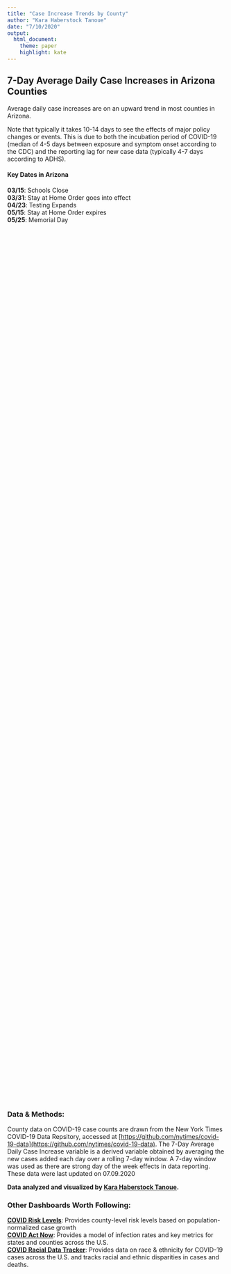 ```yaml
---
title: "Case Increase Trends by County"
author: "Kara Haberstock Tanoue"
date: "7/10/2020"
output: 
  html_document:
    theme: paper
    highlight: kate
---
```




## 7-Day Average Daily Case Increases in Arizona Counties

Average daily case increases are on an upward trend in most counties in Arizona.
  
Note that typically it takes 10-14 days to see the effects of major policy changes or events. This is due to both the incubation period of COVID-19 (median of 4-5 days between exposure and symptom onset according to the CDC) and the reporting lag for new case data (typically 4-7 days according to ADHS).  
  
#### Key Dates in Arizona  

**03/15**: Schools Close  
**03/31**: Stay at Home Order goes into effect  
**04/23**: Testing Expands  
**05/15**: Stay at Home Order expires  
**05/25**: Memorial Day  


<!--html_preserve--><div id="htmlwidget-e9f0475b7a35ab947e5f" style="width:800px;height:2000px;" class="plotly html-widget"></div>
<script type="application/json" data-for="htmlwidget-e9f0475b7a35ab947e5f">{"x":{"data":[{"x":[18349,18350,18351,18352,18353,18354,18355,18356,18357,18358,18359,18360,18361,18362,18363,18364,18365,18366,18367,18368,18369,18370,18371,18372,18373,18374,18375,18376,18377,18378,18379,18380,18381,18382,18383,18384,18385,18386,18387,18388,18389,18390,18391,18392,18393,18394,18395,18396,18397,18398,18399,18400,18401,18402,18403,18404,18405,18406,18407,18408,18409,18410,18411,18412,18413,18414,18415,18416,18417,18418,18419,18420,18421,18422,18423,18424,18425,18426,18427,18428,18429,18430,18431,18432,18433,18434,18435,18436,18437,18438,18439,18440,18441,18442,18443,18444,18445,18446,18447,18448,18449,18450,18451,18452],"y":[1.42857142857143,1.42857142857143,1.85714285714286,1.71428571428571,1.42857142857143,1.42857142857143,0.857142857142857,1,1.42857142857143,1.14285714285714,1.71428571428571,2.42857142857143,4.71428571428571,5.42857142857143,6.57142857142857,7,9.14285714285714,9.85714285714286,10.8571428571429,9.42857142857143,12.2857142857143,14.7142857142857,15.1428571428571,16.1428571428571,18.4285714285714,17.8571428571429,21.4285714285714,22.1428571428571,20.7142857142857,22.5714285714286,22.8571428571429,22,22.4285714285714,25.8571428571429,26,27.5714285714286,27.1428571428571,26.7142857142857,28,31.4285714285714,25.8571428571429,27.5714285714286,29,27.1428571428571,25.4285714285714,24,29.2857142857143,32.7142857142857,36.5714285714286,36,37.8571428571429,37.2857142857143,39.8571428571429,37.5714285714286,37.4285714285714,30.2857142857143,26,30,29,27.2857142857143,24.2857142857143,24.1428571428571,39.2857142857143,49.5714285714286,47.5714285714286,47.8571428571429,50.7142857142857,48,49.5714285714286,34.5714285714286,28.7142857142857,29,29.4285714285714,25.4285714285714,32.1428571428571,36,38.7142857142857,39.2857142857143,35,34.7142857142857,35.5714285714286,26.7142857142857,24.2857142857143,25.1428571428571,21.2857142857143,20.7142857142857,20.8571428571429,24.1428571428571,28,25.1428571428571,21,19.1428571428571,26.5714285714286,26.8571428571429,24.5714285714286,26.7142857142857,24.2857142857143,24,24.7142857142857,19.4285714285714,18.8571428571429,19.1428571428571,16.8571428571429,16.4285714285714],"text":["03/28:    1.43","03/29:    1.43","03/30:    1.86","03/31:    1.71","04/01:    1.43","04/02:    1.43","04/03:    0.86","04/04:    1.00","04/05:    1.43","04/06:    1.14","04/07:    1.71","04/08:    2.43","04/09:    4.71","04/10:    5.43","04/11:    6.57","04/12:    7.00","04/13:    9.14","04/14:    9.86","04/15:   10.86","04/16:    9.43","04/17:   12.29","04/18:   14.71","04/19:   15.14","04/20:   16.14","04/21:   18.43","04/22:   17.86","04/23:   21.43","04/24:   22.14","04/25:   20.71","04/26:   22.57","04/27:   22.86","04/28:   22.00","04/29:   22.43","04/30:   25.86","05/01:   26.00","05/02:   27.57","05/03:   27.14","05/04:   26.71","05/05:   28.00","05/06:   31.43","05/07:   25.86","05/08:   27.57","05/09:   29.00","05/10:   27.14","05/11:   25.43","05/12:   24.00","05/13:   29.29","05/14:   32.71","05/15:   36.57","05/16:   36.00","05/17:   37.86","05/18:   37.29","05/19:   39.86","05/20:   37.57","05/21:   37.43","05/22:   30.29","05/23:   26.00","05/24:   30.00","05/25:   29.00","05/26:   27.29","05/27:   24.29","05/28:   24.14","05/29:   39.29","05/30:   49.57","05/31:   47.57","06/01:   47.86","06/02:   50.71","06/03:   48.00","06/04:   49.57","06/05:   34.57","06/06:   28.71","06/07:   29.00","06/08:   29.43","06/09:   25.43","06/10:   32.14","06/11:   36.00","06/12:   38.71","06/13:   39.29","06/14:   35.00","06/15:   34.71","06/16:   35.57","06/17:   26.71","06/18:   24.29","06/19:   25.14","06/20:   21.29","06/21:   20.71","06/22:   20.86","06/23:   24.14","06/24:   28.00","06/25:   25.14","06/26:   21.00","06/27:   19.14","06/28:   26.57","06/29:   26.86","06/30:   24.57","07/01:   26.71","07/02:   24.29","07/03:   24.00","07/04:   24.71","07/05:   19.43","07/06:   18.86","07/07:   19.14","07/08:   16.86","07/09:   16.43"],"type":"scatter","mode":"markers+lines","marker":{"autocolorscale":false,"color":"rgba(248,118,109,1)","opacity":1,"size":5.66929133858268,"symbol":"circle","line":{"width":1.88976377952756,"color":"rgba(248,118,109,1)"}},"hoveron":"points","name":"Apache","legendgroup":"Apache","showlegend":true,"xaxis":"x","yaxis":"y","hoverinfo":"text","frame":null},{"x":[18349,18350,18351,18352,18353,18354,18355,18356,18357,18358,18359,18360,18361,18362,18363,18364,18365,18366,18367,18368,18369,18370,18371,18372,18373,18374,18375,18376,18377,18378,18379,18380,18381,18382,18383,18384,18385,18386,18387,18388,18389,18390,18391,18392,18393,18394,18395,18396,18397,18398,18399,18400,18401,18402,18403,18404,18405,18406,18407,18408,18409,18410,18411,18412,18413,18414,18415,18416,18417,18418,18419,18420,18421,18422,18423,18424,18425,18426,18427,18428,18429,18430,18431,18432,18433,18434,18435,18436,18437,18438,18439,18440,18441,18442,18443,18444,18445,18446,18447,18448,18449,18450,18451,18452],"y":[0.285714285714286,0.285714285714286,0.428571428571429,0.428571428571429,0.428571428571429,0.285714285714286,0.428571428571429,0.571428571428571,0.714285714285714,0.714285714285714,0.714285714285714,0.714285714285714,1,0.857142857142857,0.857142857142857,1,1,0.857142857142857,0.857142857142857,1,1.28571428571429,1.28571428571429,1.28571428571429,1.71428571428571,2,2.28571428571429,1.85714285714286,2,2,1.71428571428571,1.14285714285714,1.14285714285714,1,1.14285714285714,0.714285714285714,0.428571428571429,0.428571428571429,0.428571428571429,0.285714285714286,0.285714285714286,0.142857142857143,0.285714285714286,0.285714285714286,0.285714285714286,0.428571428571429,0.571428571428571,0.428571428571429,0.571428571428571,0.571428571428571,0.714285714285714,0.714285714285714,0.571428571428571,0.428571428571429,0.428571428571429,1,1.57142857142857,1.71428571428571,1.85714285714286,1.85714285714286,2.57142857142857,2.42857142857143,2.28571428571429,1.57142857142857,2,2.14285714285714,2.42857142857143,3.57142857142857,4.42857142857143,5.42857142857143,7.57142857142857,7.14285714285714,9.57142857142857,10.4285714285714,9.57142857142857,10.4285714285714,9.42857142857143,8.28571428571429,12,10.7142857142857,10.2857142857143,12.1428571428571,11.5714285714286,13.7142857142857,22,22.2857142857143,21,21.5714285714286,27.2857142857143,27.5714285714286,28.7142857142857,25.2857142857143,25.1428571428571,30,33.2857142857143,30.4285714285714,31.7142857142857,30.8571428571429,30.5714285714286,33.8571428571429,34,33.2857142857143,32.1428571428571,31.5714285714286,34.4285714285714],"text":["03/28:    0.29","03/29:    0.29","03/30:    0.43","03/31:    0.43","04/01:    0.43","04/02:    0.29","04/03:    0.43","04/04:    0.57","04/05:    0.71","04/06:    0.71","04/07:    0.71","04/08:    0.71","04/09:    1.00","04/10:    0.86","04/11:    0.86","04/12:    1.00","04/13:    1.00","04/14:    0.86","04/15:    0.86","04/16:    1.00","04/17:    1.29","04/18:    1.29","04/19:    1.29","04/20:    1.71","04/21:    2.00","04/22:    2.29","04/23:    1.86","04/24:    2.00","04/25:    2.00","04/26:    1.71","04/27:    1.14","04/28:    1.14","04/29:    1.00","04/30:    1.14","05/01:    0.71","05/02:    0.43","05/03:    0.43","05/04:    0.43","05/05:    0.29","05/06:    0.29","05/07:    0.14","05/08:    0.29","05/09:    0.29","05/10:    0.29","05/11:    0.43","05/12:    0.57","05/13:    0.43","05/14:    0.57","05/15:    0.57","05/16:    0.71","05/17:    0.71","05/18:    0.57","05/19:    0.43","05/20:    0.43","05/21:    1.00","05/22:    1.57","05/23:    1.71","05/24:    1.86","05/25:    1.86","05/26:    2.57","05/27:    2.43","05/28:    2.29","05/29:    1.57","05/30:    2.00","05/31:    2.14","06/01:    2.43","06/02:    3.57","06/03:    4.43","06/04:    5.43","06/05:    7.57","06/06:    7.14","06/07:    9.57","06/08:   10.43","06/09:    9.57","06/10:   10.43","06/11:    9.43","06/12:    8.29","06/13:   12.00","06/14:   10.71","06/15:   10.29","06/16:   12.14","06/17:   11.57","06/18:   13.71","06/19:   22.00","06/20:   22.29","06/21:   21.00","06/22:   21.57","06/23:   27.29","06/24:   27.57","06/25:   28.71","06/26:   25.29","06/27:   25.14","06/28:   30.00","06/29:   33.29","06/30:   30.43","07/01:   31.71","07/02:   30.86","07/03:   30.57","07/04:   33.86","07/05:   34.00","07/06:   33.29","07/07:   32.14","07/08:   31.57","07/09:   34.43"],"type":"scatter","mode":"markers+lines","marker":{"autocolorscale":false,"color":"rgba(229,135,0,1)","opacity":1,"size":5.66929133858268,"symbol":"circle","line":{"width":1.88976377952756,"color":"rgba(229,135,0,1)"}},"hoveron":"points","name":"Cochise","legendgroup":"Cochise","showlegend":true,"xaxis":"x","yaxis":"y2","hoverinfo":"text","frame":null},{"x":[18346,18347,18348,18349,18350,18351,18352,18353,18354,18355,18356,18357,18358,18359,18360,18361,18362,18363,18364,18365,18366,18367,18368,18369,18370,18371,18372,18373,18374,18375,18376,18377,18378,18379,18380,18381,18382,18383,18384,18385,18386,18387,18388,18389,18390,18391,18392,18393,18394,18395,18396,18397,18398,18399,18400,18401,18402,18403,18404,18405,18406,18407,18408,18409,18410,18411,18412,18413,18414,18415,18416,18417,18418,18419,18420,18421,18422,18423,18424,18425,18426,18427,18428,18429,18430,18431,18432,18433,18434,18435,18436,18437,18438,18439,18440,18441,18442,18443,18444,18445,18446,18447,18448,18449,18450,18451,18452],"y":[3.14285714285714,3.71428571428571,4.28571428571429,6.42857142857143,7.57142857142857,8,9,8.85714285714286,12.5714285714286,12.1428571428571,13,12.4285714285714,13.4285714285714,14,14.4285714285714,13.4285714285714,12.5714285714286,13,12.5714285714286,12.2857142857143,13,11.4285714285714,12.7142857142857,12.8571428571429,10.8571428571429,12.8571428571429,12,10.2857142857143,12.4285714285714,10.4285714285714,12.4285714285714,12.5714285714286,12.4285714285714,12.5714285714286,13.8571428571429,14.2857142857143,16.2857142857143,15.2857142857143,15.7142857142857,15.2857142857143,16.4285714285714,17.4285714285714,19.2857142857143,18.8571428571429,23,23.8571428571429,24.5714285714286,24.7142857142857,22.7142857142857,26.2857142857143,25.2857142857143,23.4285714285714,22.8571428571429,23.8571428571429,26.8571428571429,31.8571428571429,27,25.2857142857143,22.2857142857143,23,21.8571428571429,18.1428571428571,14,15,15.1428571428571,17.8571428571429,17.5714285714286,18.8571428571429,18.1428571428571,18.8571428571429,17.1428571428571,20.4285714285714,20.5714285714286,20.5714285714286,18.7142857142857,19.2857142857143,16.5714285714286,17.7142857142857,15.2857142857143,13.8571428571429,13.2857142857143,12.2857142857143,11.8571428571429,14.8571428571429,14.2857142857143,15.8571428571429,17.8571428571429,18.5714285714286,24,24,28.8571428571429,28.7142857142857,33.8571428571429,34.7142857142857,35,40.4285714285714,44.1428571428571,41.4285714285714,47.1428571428571,44.2857142857143,53.4285714285714,53.1428571428571,49.2857142857143,48.5714285714286,50.2857142857143,44.1428571428571,50.2857142857143],"text":["03/25:    3.14","03/26:    3.71","03/27:    4.29","03/28:    6.43","03/29:    7.57","03/30:    8.00","03/31:    9.00","04/01:    8.86","04/02:   12.57","04/03:   12.14","04/04:   13.00","04/05:   12.43","04/06:   13.43","04/07:   14.00","04/08:   14.43","04/09:   13.43","04/10:   12.57","04/11:   13.00","04/12:   12.57","04/13:   12.29","04/14:   13.00","04/15:   11.43","04/16:   12.71","04/17:   12.86","04/18:   10.86","04/19:   12.86","04/20:   12.00","04/21:   10.29","04/22:   12.43","04/23:   10.43","04/24:   12.43","04/25:   12.57","04/26:   12.43","04/27:   12.57","04/28:   13.86","04/29:   14.29","04/30:   16.29","05/01:   15.29","05/02:   15.71","05/03:   15.29","05/04:   16.43","05/05:   17.43","05/06:   19.29","05/07:   18.86","05/08:   23.00","05/09:   23.86","05/10:   24.57","05/11:   24.71","05/12:   22.71","05/13:   26.29","05/14:   25.29","05/15:   23.43","05/16:   22.86","05/17:   23.86","05/18:   26.86","05/19:   31.86","05/20:   27.00","05/21:   25.29","05/22:   22.29","05/23:   23.00","05/24:   21.86","05/25:   18.14","05/26:   14.00","05/27:   15.00","05/28:   15.14","05/29:   17.86","05/30:   17.57","05/31:   18.86","06/01:   18.14","06/02:   18.86","06/03:   17.14","06/04:   20.43","06/05:   20.57","06/06:   20.57","06/07:   18.71","06/08:   19.29","06/09:   16.57","06/10:   17.71","06/11:   15.29","06/12:   13.86","06/13:   13.29","06/14:   12.29","06/15:   11.86","06/16:   14.86","06/17:   14.29","06/18:   15.86","06/19:   17.86","06/20:   18.57","06/21:   24.00","06/22:   24.00","06/23:   28.86","06/24:   28.71","06/25:   33.86","06/26:   34.71","06/27:   35.00","06/28:   40.43","06/29:   44.14","06/30:   41.43","07/01:   47.14","07/02:   44.29","07/03:   53.43","07/04:   53.14","07/05:   49.29","07/06:   48.57","07/07:   50.29","07/08:   44.14","07/09:   50.29"],"type":"scatter","mode":"markers+lines","marker":{"autocolorscale":false,"color":"rgba(201,152,0,1)","opacity":1,"size":5.66929133858268,"symbol":"circle","line":{"width":1.88976377952756,"color":"rgba(201,152,0,1)"}},"hoveron":"points","name":"Coconino","legendgroup":"Coconino","showlegend":true,"xaxis":"x","yaxis":"y3","hoverinfo":"text","frame":null},{"x":[18356,18357,18358,18359,18360,18361,18362,18363,18364,18365,18366,18367,18368,18369,18370,18371,18372,18373,18374,18375,18376,18377,18378,18379,18380,18381,18382,18383,18384,18385,18386,18387,18388,18389,18390,18391,18392,18393,18394,18395,18396,18397,18398,18399,18400,18401,18402,18403,18404,18405,18406,18407,18408,18409,18410,18411,18412,18413,18414,18415,18416,18417,18418,18419,18420,18421,18422,18423,18424,18425,18426,18427,18428,18429,18430,18431,18432,18433,18434,18435,18436,18437,18438,18439,18440,18441,18442,18443,18444,18445,18446,18447,18448,18449,18450,18451,18452],"y":[0.285714285714286,0.285714285714286,0.285714285714286,0.285714285714286,0.285714285714286,0.142857142857143,0.142857142857143,0,0,0,0,0,0.285714285714286,0.285714285714286,0.571428571428571,0.571428571428571,0.714285714285714,0.857142857142857,1,1,0.857142857142857,0.571428571428571,0.571428571428571,0.428571428571429,0.285714285714286,0.285714285714286,0.142857142857143,0.285714285714286,0.428571428571429,0.428571428571429,0.428571428571429,0.428571428571429,0.428571428571429,0.571428571428571,0.857142857142857,0.714285714285714,0.714285714285714,0.714285714285714,0.714285714285714,0.571428571428571,0.571428571428571,0.428571428571429,0.428571428571429,0.428571428571429,0.428571428571429,0.428571428571429,0.428571428571429,0.142857142857143,0.285714285714286,0.285714285714286,0.285714285714286,0.285714285714286,0.285714285714286,0.428571428571429,0.428571428571429,0.571428571428571,0.857142857142857,1,1,1.57142857142857,1.71428571428571,2,2,1.85714285714286,2,2.14285714285714,1.71428571428571,1.57142857142857,1.42857142857143,1.71428571428571,2.28571428571429,3.57142857142857,5.85714285714286,6.28571428571429,7.28571428571429,9.42857142857143,10.1428571428571,12,12.8571428571429,12.7142857142857,14.4285714285714,14.5714285714286,14.4285714285714,16,15.1428571428571,15.4285714285714,13.5714285714286,14.2857142857143,15.4285714285714,14,12.5714285714286,12.2857142857143,12.2857142857143,11.1428571428571,9.85714285714286,9.14285714285714,10.1428571428571],"text":["04/04:    0.29","04/05:    0.29","04/06:    0.29","04/07:    0.29","04/08:    0.29","04/09:    0.14","04/10:    0.14","04/11:    0.00","04/12:    0.00","04/13:    0.00","04/14:    0.00","04/15:    0.00","04/16:    0.29","04/17:    0.29","04/18:    0.57","04/19:    0.57","04/20:    0.71","04/21:    0.86","04/22:    1.00","04/23:    1.00","04/24:    0.86","04/25:    0.57","04/26:    0.57","04/27:    0.43","04/28:    0.29","04/29:    0.29","04/30:    0.14","05/01:    0.29","05/02:    0.43","05/03:    0.43","05/04:    0.43","05/05:    0.43","05/06:    0.43","05/07:    0.57","05/08:    0.86","05/09:    0.71","05/10:    0.71","05/11:    0.71","05/12:    0.71","05/13:    0.57","05/14:    0.57","05/15:    0.43","05/16:    0.43","05/17:    0.43","05/18:    0.43","05/19:    0.43","05/20:    0.43","05/21:    0.14","05/22:    0.29","05/23:    0.29","05/24:    0.29","05/25:    0.29","05/26:    0.29","05/27:    0.43","05/28:    0.43","05/29:    0.57","05/30:    0.86","05/31:    1.00","06/01:    1.00","06/02:    1.57","06/03:    1.71","06/04:    2.00","06/05:    2.00","06/06:    1.86","06/07:    2.00","06/08:    2.14","06/09:    1.71","06/10:    1.57","06/11:    1.43","06/12:    1.71","06/13:    2.29","06/14:    3.57","06/15:    5.86","06/16:    6.29","06/17:    7.29","06/18:    9.43","06/19:   10.14","06/20:   12.00","06/21:   12.86","06/22:   12.71","06/23:   14.43","06/24:   14.57","06/25:   14.43","06/26:   16.00","06/27:   15.14","06/28:   15.43","06/29:   13.57","06/30:   14.29","07/01:   15.43","07/02:   14.00","07/03:   12.57","07/04:   12.29","07/05:   12.29","07/06:   11.14","07/07:    9.86","07/08:    9.14","07/09:   10.14"],"type":"scatter","mode":"markers+lines","marker":{"autocolorscale":false,"color":"rgba(163,165,0,1)","opacity":1,"size":5.66929133858268,"symbol":"circle","line":{"width":1.88976377952756,"color":"rgba(163,165,0,1)"}},"hoveron":"points","name":"Gila","legendgroup":"Gila","showlegend":true,"xaxis":"x","yaxis":"y4","hoverinfo":"text","frame":null},{"x":[18342,18343,18344,18345,18346,18347,18348,18349,18350,18351,18352,18353,18354,18355,18356,18357,18358,18359,18360,18361,18362,18363,18364,18365,18366,18367,18368,18369,18370,18371,18372,18373,18374,18375,18376,18377,18378,18379,18380,18381,18382,18383,18384,18385,18386,18387,18388,18389,18390,18391,18392,18393,18394,18395,18396,18397,18398,18399,18400,18401,18402,18403,18404,18405,18406,18407,18408,18409,18410,18411,18412,18413,18414,18415,18416,18417,18418,18419,18420,18421,18422,18423,18424,18425,18426,18427,18428,18429,18430,18431,18432,18433,18434,18435,18436,18437,18438,18439,18440,18441,18442,18443,18444,18445,18446,18447,18448,18449,18450,18451,18452],"y":[0,0.142857142857143,0.142857142857143,0.142857142857143,0.142857142857143,0.142857142857143,0.428571428571429,0.142857142857143,0,0,0,0,0,-0.285714285714286,0.142857142857143,0,0,0,0,0,0,-0.142857142857143,0,0,0,0,0,0,0,0,0,0,0,0.285714285714286,0.714285714285714,0.571428571428571,0.714285714285714,1,1,1.14285714285714,1.71428571428571,1.42857142857143,1.57142857142857,1.57142857142857,1.28571428571429,1.42857142857143,1.28571428571429,0.428571428571429,0.142857142857143,0.285714285714286,0.142857142857143,0.142857142857143,0.142857142857143,0.285714285714286,0.285714285714286,0.428571428571429,0.142857142857143,0.142857142857143,0.142857142857143,0,0,0,0,0.142857142857143,0.142857142857143,0.571428571428571,0.428571428571429,0.571428571428571,0.714285714285714,0.857142857142857,1,1.57142857142857,1.14285714285714,2,2.28571428571429,1.71428571428571,1.85714285714286,1.57142857142857,1.14285714285714,1.28571428571429,0.714285714285714,0.571428571428571,1.42857142857143,1.14285714285714,1.28571428571429,1.42857142857143,1.28571428571429,1.85714285714286,1.57142857142857,1.42857142857143,1.57142857142857,1.85714285714286,1.85714285714286,2.14285714285714,1.57142857142857,2.14285714285714,1.71428571428571,2.28571428571429,3,3.14285714285714,3.85714285714286,4.28571428571429,5.28571428571429,6.71428571428571,7.14285714285714,6.42857142857143,7.85714285714286,8.57142857142857,10.8571428571429,10.1428571428571,9],"text":["03/21:    0.00","03/22:    0.14","03/23:    0.14","03/24:    0.14","03/25:    0.14","03/26:    0.14","03/27:    0.43","03/28:    0.14","03/29:    0.00","03/30:    0.00","03/31:    0.00","04/01:    0.00","04/02:    0.00","04/03:   -0.29","04/04:    0.14","04/05:    0.00","04/06:    0.00","04/07:    0.00","04/08:    0.00","04/09:    0.00","04/10:    0.00","04/11:   -0.14","04/12:    0.00","04/13:    0.00","04/14:    0.00","04/15:    0.00","04/16:    0.00","04/17:    0.00","04/18:    0.00","04/19:    0.00","04/20:    0.00","04/21:    0.00","04/22:    0.00","04/23:    0.29","04/24:    0.71","04/25:    0.57","04/26:    0.71","04/27:    1.00","04/28:    1.00","04/29:    1.14","04/30:    1.71","05/01:    1.43","05/02:    1.57","05/03:    1.57","05/04:    1.29","05/05:    1.43","05/06:    1.29","05/07:    0.43","05/08:    0.14","05/09:    0.29","05/10:    0.14","05/11:    0.14","05/12:    0.14","05/13:    0.29","05/14:    0.29","05/15:    0.43","05/16:    0.14","05/17:    0.14","05/18:    0.14","05/19:    0.00","05/20:    0.00","05/21:    0.00","05/22:    0.00","05/23:    0.14","05/24:    0.14","05/25:    0.57","05/26:    0.43","05/27:    0.57","05/28:    0.71","05/29:    0.86","05/30:    1.00","05/31:    1.57","06/01:    1.14","06/02:    2.00","06/03:    2.29","06/04:    1.71","06/05:    1.86","06/06:    1.57","06/07:    1.14","06/08:    1.29","06/09:    0.71","06/10:    0.57","06/11:    1.43","06/12:    1.14","06/13:    1.29","06/14:    1.43","06/15:    1.29","06/16:    1.86","06/17:    1.57","06/18:    1.43","06/19:    1.57","06/20:    1.86","06/21:    1.86","06/22:    2.14","06/23:    1.57","06/24:    2.14","06/25:    1.71","06/26:    2.29","06/27:    3.00","06/28:    3.14","06/29:    3.86","06/30:    4.29","07/01:    5.29","07/02:    6.71","07/03:    7.14","07/04:    6.43","07/05:    7.86","07/06:    8.57","07/07:   10.86","07/08:   10.14","07/09:    9.00"],"type":"scatter","mode":"markers+lines","marker":{"autocolorscale":false,"color":"rgba(107,177,0,1)","opacity":1,"size":5.66929133858268,"symbol":"circle","line":{"width":1.88976377952756,"color":"rgba(107,177,0,1)"}},"hoveron":"points","name":"Graham","legendgroup":"Graham","showlegend":true,"xaxis":"x","yaxis":"y5","hoverinfo":"text","frame":null},{"x":[18358,18359,18360,18361,18362,18363,18364,18365,18366,18367,18368,18369,18370,18371,18372,18373,18374,18375,18376,18377,18378,18379,18380,18381,18382,18383,18384,18385,18386,18387,18388,18389,18390,18391,18392,18393,18394,18395,18396,18397,18398,18399,18400,18401,18402,18403,18404,18405,18406,18407,18408,18409,18410,18411,18412,18413,18414,18415,18416,18417,18418,18419,18420,18421,18422,18423,18424,18425,18426,18427,18428,18429,18430,18431,18432,18433,18434,18435,18436,18437,18438,18439,18440,18441,18442,18443,18444,18445,18446,18447,18448,18449,18450,18451,18452],"y":[0,0,0,0,0,0.142857142857143,0.142857142857143,0.142857142857143,0.142857142857143,0.142857142857143,0.142857142857143,0.142857142857143,0,0,0,0,0,0,0,0,0,0,0,0,0,0,0,0,0,0,0,0,0,0,0,0,0,0,0,0,0,0,0,0.142857142857143,0.142857142857143,0.142857142857143,0.142857142857143,0.142857142857143,0.142857142857143,0.142857142857143,0,0,0.142857142857143,0.142857142857143,0.142857142857143,0.428571428571429,0.428571428571429,0.714285714285714,0.714285714285714,0.571428571428571,0.714285714285714,0.714285714285714,0.571428571428571,0.571428571428571,0.285714285714286,0.285714285714286,0.428571428571429,0.285714285714286,0.285714285714286,0.142857142857143,0.285714285714286,0.285714285714286,0.285714285714286,0.285714285714286,0.428571428571429,0.285714285714286,0.285714285714286,0.142857142857143,0.571428571428571,0.571428571428571,0.571428571428571,0.428571428571429,0.714285714285714,0.714285714285714,0.714285714285714,0.285714285714286,0.285714285714286,0.285714285714286,0.285714285714286,0,0.428571428571429,1.14285714285714,1.14285714285714,1.14285714285714,1.14285714285714],"text":["04/06:    0.00","04/07:    0.00","04/08:    0.00","04/09:    0.00","04/10:    0.00","04/11:    0.14","04/12:    0.14","04/13:    0.14","04/14:    0.14","04/15:    0.14","04/16:    0.14","04/17:    0.14","04/18:    0.00","04/19:    0.00","04/20:    0.00","04/21:    0.00","04/22:    0.00","04/23:    0.00","04/24:    0.00","04/25:    0.00","04/26:    0.00","04/27:    0.00","04/28:    0.00","04/29:    0.00","04/30:    0.00","05/01:    0.00","05/02:    0.00","05/03:    0.00","05/04:    0.00","05/05:    0.00","05/06:    0.00","05/07:    0.00","05/08:    0.00","05/09:    0.00","05/10:    0.00","05/11:    0.00","05/12:    0.00","05/13:    0.00","05/14:    0.00","05/15:    0.00","05/16:    0.00","05/17:    0.00","05/18:    0.00","05/19:    0.14","05/20:    0.14","05/21:    0.14","05/22:    0.14","05/23:    0.14","05/24:    0.14","05/25:    0.14","05/26:    0.00","05/27:    0.00","05/28:    0.14","05/29:    0.14","05/30:    0.14","05/31:    0.43","06/01:    0.43","06/02:    0.71","06/03:    0.71","06/04:    0.57","06/05:    0.71","06/06:    0.71","06/07:    0.57","06/08:    0.57","06/09:    0.29","06/10:    0.29","06/11:    0.43","06/12:    0.29","06/13:    0.29","06/14:    0.14","06/15:    0.29","06/16:    0.29","06/17:    0.29","06/18:    0.29","06/19:    0.43","06/20:    0.29","06/21:    0.29","06/22:    0.14","06/23:    0.57","06/24:    0.57","06/25:    0.57","06/26:    0.43","06/27:    0.71","06/28:    0.71","06/29:    0.71","06/30:    0.29","07/01:    0.29","07/02:    0.29","07/03:    0.29","07/04:    0.00","07/05:    0.43","07/06:    1.14","07/07:    1.14","07/08:    1.14","07/09:    1.14"],"type":"scatter","mode":"markers+lines","marker":{"autocolorscale":false,"color":"rgba(0,186,56,1)","opacity":1,"size":5.66929133858268,"symbol":"circle","line":{"width":1.88976377952756,"color":"rgba(0,186,56,1)"}},"hoveron":"points","name":"Greenlee","legendgroup":"Greenlee","showlegend":true,"xaxis":"x","yaxis":"y6","hoverinfo":"text","frame":null},{"x":[18354,18355,18356,18357,18358,18359,18360,18361,18362,18363,18364,18365,18366,18367,18368,18369,18370,18371,18372,18373,18374,18375,18376,18377,18378,18379,18380,18381,18382,18383,18384,18385,18386,18387,18388,18389,18390,18391,18392,18393,18394,18395,18396,18397,18398,18399,18400,18401,18402,18403,18404,18405,18406,18407,18408,18409,18410,18411,18412,18413,18414,18415,18416,18417,18418,18419,18420,18421,18422,18423,18424,18425,18426,18427,18428,18429,18430,18431,18432,18433,18434,18435,18436,18437,18438,18439,18440,18441,18442,18443,18444,18445,18446,18447,18448,18449,18450,18451,18452],"y":[0,0,0,0.142857142857143,0.142857142857143,0.142857142857143,0.142857142857143,0.285714285714286,0.285714285714286,0.285714285714286,0.142857142857143,0.142857142857143,0.142857142857143,0.285714285714286,0.142857142857143,0.142857142857143,0.142857142857143,0.142857142857143,0.142857142857143,0.285714285714286,0.142857142857143,0.142857142857143,0.428571428571429,0.285714285714286,0.285714285714286,0.285714285714286,0.142857142857143,0.285714285714286,1.14285714285714,1,1,1,1,1.28571428571429,1.42857142857143,0.857142857142857,1,1.14285714285714,1.28571428571429,1.28571428571429,0.857142857142857,1,1,2,2.14285714285714,2.14285714285714,2.14285714285714,2.28571428571429,2.14285714285714,2.57142857142857,1.71428571428571,1.71428571428571,1.71428571428571,1.85714285714286,1.85714285714286,2,1.14285714285714,0.857142857142857,3,4,4,5.85714285714286,5.28571428571429,8.14285714285714,13.5714285714286,12.5714285714286,14.7142857142857,14.8571428571429,13.8571428571429,16.2857142857143,14.5714285714286,9.71428571428571,9,5.71428571428571,5.57142857142857,7,4.71428571428571,4.71428571428571,5.71428571428571,6.71428571428571,7.42857142857143,8.14285714285714,6.85714285714286,7.28571428571429,7.71428571428571,7.42857142857143,6.71428571428571,7.85714285714286,7.57142857142857,8,8,6.71428571428571,6,6,5,5.57142857142857,4.57142857142857,5.14285714285714,5.42857142857143],"text":["04/02:    0.00","04/03:    0.00","04/04:    0.00","04/05:    0.14","04/06:    0.14","04/07:    0.14","04/08:    0.14","04/09:    0.29","04/10:    0.29","04/11:    0.29","04/12:    0.14","04/13:    0.14","04/14:    0.14","04/15:    0.29","04/16:    0.14","04/17:    0.14","04/18:    0.14","04/19:    0.14","04/20:    0.14","04/21:    0.29","04/22:    0.14","04/23:    0.14","04/24:    0.43","04/25:    0.29","04/26:    0.29","04/27:    0.29","04/28:    0.14","04/29:    0.29","04/30:    1.14","05/01:    1.00","05/02:    1.00","05/03:    1.00","05/04:    1.00","05/05:    1.29","05/06:    1.43","05/07:    0.86","05/08:    1.00","05/09:    1.14","05/10:    1.29","05/11:    1.29","05/12:    0.86","05/13:    1.00","05/14:    1.00","05/15:    2.00","05/16:    2.14","05/17:    2.14","05/18:    2.14","05/19:    2.29","05/20:    2.14","05/21:    2.57","05/22:    1.71","05/23:    1.71","05/24:    1.71","05/25:    1.86","05/26:    1.86","05/27:    2.00","05/28:    1.14","05/29:    0.86","05/30:    3.00","05/31:    4.00","06/01:    4.00","06/02:    5.86","06/03:    5.29","06/04:    8.14","06/05:   13.57","06/06:   12.57","06/07:   14.71","06/08:   14.86","06/09:   13.86","06/10:   16.29","06/11:   14.57","06/12:    9.71","06/13:    9.00","06/14:    5.71","06/15:    5.57","06/16:    7.00","06/17:    4.71","06/18:    4.71","06/19:    5.71","06/20:    6.71","06/21:    7.43","06/22:    8.14","06/23:    6.86","06/24:    7.29","06/25:    7.71","06/26:    7.43","06/27:    6.71","06/28:    7.86","06/29:    7.57","06/30:    8.00","07/01:    8.00","07/02:    6.71","07/03:    6.00","07/04:    6.00","07/05:    5.00","07/06:    5.57","07/07:    4.57","07/08:    5.14","07/09:    5.43"],"type":"scatter","mode":"markers+lines","marker":{"autocolorscale":false,"color":"rgba(0,191,125,1)","opacity":1,"size":5.66929133858268,"symbol":"circle","line":{"width":1.88976377952756,"color":"rgba(0,191,125,1)"}},"hoveron":"points","name":"La Paz","legendgroup":"La Paz","showlegend":true,"xaxis":"x","yaxis":"y7","hoverinfo":"text","frame":null},{"x":[18330,18331,18332,18333,18334,18335,18336,18337,18338,18339,18340,18341,18342,18343,18344,18345,18346,18347,18348,18349,18350,18351,18352,18353,18354,18355,18356,18357,18358,18359,18360,18361,18362,18363,18364,18365,18366,18367,18368,18369,18370,18371,18372,18373,18374,18375,18376,18377,18378,18379,18380,18381,18382,18383,18384,18385,18386,18387,18388,18389,18390,18391,18392,18393,18394,18395,18396,18397,18398,18399,18400,18401,18402,18403,18404,18405,18406,18407,18408,18409,18410,18411,18412,18413,18414,18415,18416,18417,18418,18419,18420,18421,18422,18423,18424,18425,18426,18427,18428,18429,18430,18431,18432,18433,18434,18435,18436,18437,18438,18439,18440,18441,18442,18443,18444,18445,18446,18447,18448,18449,18450,18451,18452],"y":[0.142857142857143,0,0.142857142857143,0.142857142857143,0.142857142857143,0.285714285714286,0.285714285714286,0.857142857142857,1,1.14285714285714,2.71428571428571,4.42857142857143,6.42857142857143,11,18.7142857142857,27.1428571428571,34.2857142857143,39.5714285714286,52.1428571428571,57.8571428571429,66.4285714285714,78.7142857142857,84.5714285714286,88.5714285714286,94.5714285714286,92.8571428571429,102.428571428571,111.428571428571,106.142857142857,100.571428571429,98.2857142857143,104,98.8571428571429,102.857142857143,90.5714285714286,83.8571428571429,80.1428571428571,83.8571428571429,82.1428571428571,94.7142857142857,85.7142857142857,89.8571428571429,88,97.4285714285714,100,100.857142857143,101.714285714286,106.142857142857,110,117.285714285714,120,125.285714285714,143.142857142857,148.571428571429,169.571428571429,175.142857142857,184.857142857143,193,202.142857142857,174.857142857143,195.571428571429,194,177.428571428571,176.714285714286,184.285714285714,171.857142857143,200.428571428571,185.142857142857,188.142857142857,201.857142857143,193.142857142857,180.428571428571,186.142857142857,176.571428571429,161.285714285714,154.428571428571,148.142857142857,148.428571428571,138,140.428571428571,151.571428571429,166,192.142857142857,219.714285714286,222.571428571429,298.285714285714,348.714285714286,333.285714285714,425.571428571429,462.714285714286,526.142857142857,580.857142857143,548.285714285714,602,702.714285714286,704.571428571429,718.571428571429,742,767,914.428571428571,998.571428571429,1106,1282.28571428571,1501.71428571429,1634.85714285714,1754,1872.57142857143,1817.28571428571,1892.14285714286,1946.71428571429,2010.14285714286,2118,1932.57142857143,2118.14285714286,2467.57142857143,2517.42857142857,2614.71428571429,2493.57142857143,2476.28571428571,2819.57142857143,2690.42857142857,2551.71428571429,2629.71428571429],"text":["03/09:    0.14","03/10:    0.00","03/11:    0.14","03/12:    0.14","03/13:    0.14","03/14:    0.29","03/15:    0.29","03/16:    0.86","03/17:    1.00","03/18:    1.14","03/19:    2.71","03/20:    4.43","03/21:    6.43","03/22:   11.00","03/23:   18.71","03/24:   27.14","03/25:   34.29","03/26:   39.57","03/27:   52.14","03/28:   57.86","03/29:   66.43","03/30:   78.71","03/31:   84.57","04/01:   88.57","04/02:   94.57","04/03:   92.86","04/04:  102.43","04/05:  111.43","04/06:  106.14","04/07:  100.57","04/08:   98.29","04/09:  104.00","04/10:   98.86","04/11:  102.86","04/12:   90.57","04/13:   83.86","04/14:   80.14","04/15:   83.86","04/16:   82.14","04/17:   94.71","04/18:   85.71","04/19:   89.86","04/20:   88.00","04/21:   97.43","04/22:  100.00","04/23:  100.86","04/24:  101.71","04/25:  106.14","04/26:  110.00","04/27:  117.29","04/28:  120.00","04/29:  125.29","04/30:  143.14","05/01:  148.57","05/02:  169.57","05/03:  175.14","05/04:  184.86","05/05:  193.00","05/06:  202.14","05/07:  174.86","05/08:  195.57","05/09:  194.00","05/10:  177.43","05/11:  176.71","05/12:  184.29","05/13:  171.86","05/14:  200.43","05/15:  185.14","05/16:  188.14","05/17:  201.86","05/18:  193.14","05/19:  180.43","05/20:  186.14","05/21:  176.57","05/22:  161.29","05/23:  154.43","05/24:  148.14","05/25:  148.43","05/26:  138.00","05/27:  140.43","05/28:  151.57","05/29:  166.00","05/30:  192.14","05/31:  219.71","06/01:  222.57","06/02:  298.29","06/03:  348.71","06/04:  333.29","06/05:  425.57","06/06:  462.71","06/07:  526.14","06/08:  580.86","06/09:  548.29","06/10:  602.00","06/11:  702.71","06/12:  704.57","06/13:  718.57","06/14:  742.00","06/15:  767.00","06/16:  914.43","06/17:  998.57","06/18: 1106.00","06/19: 1282.29","06/20: 1501.71","06/21: 1634.86","06/22: 1754.00","06/23: 1872.57","06/24: 1817.29","06/25: 1892.14","06/26: 1946.71","06/27: 2010.14","06/28: 2118.00","06/29: 1932.57","06/30: 2118.14","07/01: 2467.57","07/02: 2517.43","07/03: 2614.71","07/04: 2493.57","07/05: 2476.29","07/06: 2819.57","07/07: 2690.43","07/08: 2551.71","07/09: 2629.71"],"type":"scatter","mode":"markers+lines","marker":{"autocolorscale":false,"color":"rgba(0,192,175,1)","opacity":1,"size":5.66929133858268,"symbol":"circle","line":{"width":1.88976377952756,"color":"rgba(0,192,175,1)"}},"hoveron":"points","name":"Maricopa","legendgroup":"Maricopa","showlegend":true,"xaxis":"x","yaxis":"y8","hoverinfo":"text","frame":null},{"x":[18354,18355,18356,18357,18358,18359,18360,18361,18362,18363,18364,18365,18366,18367,18368,18369,18370,18371,18372,18373,18374,18375,18376,18377,18378,18379,18380,18381,18382,18383,18384,18385,18386,18387,18388,18389,18390,18391,18392,18393,18394,18395,18396,18397,18398,18399,18400,18401,18402,18403,18404,18405,18406,18407,18408,18409,18410,18411,18412,18413,18414,18415,18416,18417,18418,18419,18420,18421,18422,18423,18424,18425,18426,18427,18428,18429,18430,18431,18432,18433,18434,18435,18436,18437,18438,18439,18440,18441,18442,18443,18444,18445,18446,18447,18448,18449,18450,18451,18452],"y":[0.857142857142857,0.714285714285714,1,1.42857142857143,2,2.28571428571429,2.28571428571429,2.71428571428571,2.71428571428571,2.57142857142857,2,2.71428571428571,3.14285714285714,3.14285714285714,3.42857142857143,3.28571428571429,3.14285714285714,3.42857142857143,2.28571428571429,2,2.42857142857143,2.57142857142857,3.14285714285714,4.14285714285714,4.85714285714286,5.71428571428571,5.71428571428571,6.14285714285714,6.85714285714286,7,6.57142857142857,6.71428571428571,6.42857142857143,6.85714285714286,6.42857142857143,5.85714285714286,7,7.28571428571429,8.28571428571429,8.14285714285714,8.57142857142857,9,8.85714285714286,10.1428571428571,10.2857142857143,8.14285714285714,7.57142857142857,7.85714285714286,7.71428571428571,8.14285714285714,6.57142857142857,7.57142857142857,7.71428571428571,9.71428571428571,9.57142857142857,10.2857142857143,10.4285714285714,11.5714285714286,11.4285714285714,13.1428571428571,12,11.4285714285714,11.8571428571429,11.1428571428571,11.1428571428571,14.5714285714286,14.8571428571429,15.5714285714286,14.8571428571429,18.5714285714286,19.2857142857143,19.5714285714286,14.4285714285714,12.7142857142857,15.1428571428571,15.8571428571429,12,16.1428571428571,14.5714285714286,18.7142857142857,18.8571428571429,15,27,29.2857142857143,29.2857142857143,34.4285714285714,35,40.4285714285714,43.5714285714286,36.8571428571429,43,52.4285714285714,59.2857142857143,56.5714285714286,54.2857142857143,58.2857142857143,54.7142857142857,61.5714285714286,59.1428571428571],"text":["04/02:    0.86","04/03:    0.71","04/04:    1.00","04/05:    1.43","04/06:    2.00","04/07:    2.29","04/08:    2.29","04/09:    2.71","04/10:    2.71","04/11:    2.57","04/12:    2.00","04/13:    2.71","04/14:    3.14","04/15:    3.14","04/16:    3.43","04/17:    3.29","04/18:    3.14","04/19:    3.43","04/20:    2.29","04/21:    2.00","04/22:    2.43","04/23:    2.57","04/24:    3.14","04/25:    4.14","04/26:    4.86","04/27:    5.71","04/28:    5.71","04/29:    6.14","04/30:    6.86","05/01:    7.00","05/02:    6.57","05/03:    6.71","05/04:    6.43","05/05:    6.86","05/06:    6.43","05/07:    5.86","05/08:    7.00","05/09:    7.29","05/10:    8.29","05/11:    8.14","05/12:    8.57","05/13:    9.00","05/14:    8.86","05/15:   10.14","05/16:   10.29","05/17:    8.14","05/18:    7.57","05/19:    7.86","05/20:    7.71","05/21:    8.14","05/22:    6.57","05/23:    7.57","05/24:    7.71","05/25:    9.71","05/26:    9.57","05/27:   10.29","05/28:   10.43","05/29:   11.57","05/30:   11.43","05/31:   13.14","06/01:   12.00","06/02:   11.43","06/03:   11.86","06/04:   11.14","06/05:   11.14","06/06:   14.57","06/07:   14.86","06/08:   15.57","06/09:   14.86","06/10:   18.57","06/11:   19.29","06/12:   19.57","06/13:   14.43","06/14:   12.71","06/15:   15.14","06/16:   15.86","06/17:   12.00","06/18:   16.14","06/19:   14.57","06/20:   18.71","06/21:   18.86","06/22:   15.00","06/23:   27.00","06/24:   29.29","06/25:   29.29","06/26:   34.43","06/27:   35.00","06/28:   40.43","06/29:   43.57","06/30:   36.86","07/01:   43.00","07/02:   52.43","07/03:   59.29","07/04:   56.57","07/05:   54.29","07/06:   58.29","07/07:   54.71","07/08:   61.57","07/09:   59.14"],"type":"scatter","mode":"markers+lines","marker":{"autocolorscale":false,"color":"rgba(0,188,216,1)","opacity":1,"size":5.66929133858268,"symbol":"circle","line":{"width":1.88976377952756,"color":"rgba(0,188,216,1)"}},"hoveron":"points","name":"Mohave","legendgroup":"Mohave","showlegend":true,"xaxis":"x","yaxis":"y9","hoverinfo":"text","frame":null},{"x":[18345,18346,18347,18348,18349,18350,18351,18352,18353,18354,18355,18356,18357,18358,18359,18360,18361,18362,18363,18364,18365,18366,18367,18368,18369,18370,18371,18372,18373,18374,18375,18376,18377,18378,18379,18380,18381,18382,18383,18384,18385,18386,18387,18388,18389,18390,18391,18392,18393,18394,18395,18396,18397,18398,18399,18400,18401,18402,18403,18404,18405,18406,18407,18408,18409,18410,18411,18412,18413,18414,18415,18416,18417,18418,18419,18420,18421,18422,18423,18424,18425,18426,18427,18428,18429,18430,18431,18432,18433,18434,18435,18436,18437,18438,18439,18440,18441,18442,18443,18444,18445,18446,18447,18448,18449,18450,18451,18452],"y":[4.42857142857143,5,5.71428571428571,6.57142857142857,6.71428571428571,7,9,8.42857142857143,9.28571428571429,12.2857142857143,14.1428571428571,17.1428571428571,19,17.4285714285714,18.7142857142857,19.7142857142857,22.4285714285714,19.8571428571429,20.5714285714286,20,19.2857142857143,19,21.4285714285714,17.7142857142857,21.1428571428571,18.7142857142857,17.7142857142857,18.2857142857143,18.5714285714286,19.5714285714286,22,21.1428571428571,22.8571428571429,23.7142857142857,22.1428571428571,25.7142857142857,22.1428571428571,21.1428571428571,22.5714285714286,22,21.7142857142857,24.5714285714286,29.1428571428571,30,28.5714285714286,29.1428571428571,30.7142857142857,29.4285714285714,29.4285714285714,21.1428571428571,29.5714285714286,34,33.1428571428571,36.7142857142857,41.4285714285714,39.8571428571429,43.2857142857143,37.4285714285714,38.7142857142857,41.8571428571429,36.1428571428571,35.7142857142857,36.8571428571429,32.8571428571429,41.5714285714286,36.7142857142857,40.2857142857143,48.8571428571429,49,47.1428571428571,58.1428571428571,48.8571428571429,52,50.2857142857143,45.5714285714286,47.4285714285714,50.8571428571429,42.2857142857143,56.2857142857143,63,58.2857142857143,62.5714285714286,60.1428571428571,58.1428571428571,70.8571428571429,54.7142857142857,55.8571428571429,59.4285714285714,56.2857142857143,55.7142857142857,57.2857142857143,59.5714285714286,68.1428571428571,62.4285714285714,62.7142857142857,59,75.4285714285714,76.1428571428571,65.5714285714286,65,61.8571428571429,64.2857142857143,64.4285714285714,49.4285714285714,47.7142857142857,55.7142857142857,55.1428571428571,58],"text":["03/24:    4.43","03/25:    5.00","03/26:    5.71","03/27:    6.57","03/28:    6.71","03/29:    7.00","03/30:    9.00","03/31:    8.43","04/01:    9.29","04/02:   12.29","04/03:   14.14","04/04:   17.14","04/05:   19.00","04/06:   17.43","04/07:   18.71","04/08:   19.71","04/09:   22.43","04/10:   19.86","04/11:   20.57","04/12:   20.00","04/13:   19.29","04/14:   19.00","04/15:   21.43","04/16:   17.71","04/17:   21.14","04/18:   18.71","04/19:   17.71","04/20:   18.29","04/21:   18.57","04/22:   19.57","04/23:   22.00","04/24:   21.14","04/25:   22.86","04/26:   23.71","04/27:   22.14","04/28:   25.71","04/29:   22.14","04/30:   21.14","05/01:   22.57","05/02:   22.00","05/03:   21.71","05/04:   24.57","05/05:   29.14","05/06:   30.00","05/07:   28.57","05/08:   29.14","05/09:   30.71","05/10:   29.43","05/11:   29.43","05/12:   21.14","05/13:   29.57","05/14:   34.00","05/15:   33.14","05/16:   36.71","05/17:   41.43","05/18:   39.86","05/19:   43.29","05/20:   37.43","05/21:   38.71","05/22:   41.86","05/23:   36.14","05/24:   35.71","05/25:   36.86","05/26:   32.86","05/27:   41.57","05/28:   36.71","05/29:   40.29","05/30:   48.86","05/31:   49.00","06/01:   47.14","06/02:   58.14","06/03:   48.86","06/04:   52.00","06/05:   50.29","06/06:   45.57","06/07:   47.43","06/08:   50.86","06/09:   42.29","06/10:   56.29","06/11:   63.00","06/12:   58.29","06/13:   62.57","06/14:   60.14","06/15:   58.14","06/16:   70.86","06/17:   54.71","06/18:   55.86","06/19:   59.43","06/20:   56.29","06/21:   55.71","06/22:   57.29","06/23:   59.57","06/24:   68.14","06/25:   62.43","06/26:   62.71","06/27:   59.00","06/28:   75.43","06/29:   76.14","06/30:   65.57","07/01:   65.00","07/02:   61.86","07/03:   64.29","07/04:   64.43","07/05:   49.43","07/06:   47.71","07/07:   55.71","07/08:   55.14","07/09:   58.00"],"type":"scatter","mode":"markers+lines","marker":{"autocolorscale":false,"color":"rgba(0,176,246,1)","opacity":1,"size":5.66929133858268,"symbol":"circle","line":{"width":1.88976377952756,"color":"rgba(0,176,246,1)"}},"hoveron":"points","name":"Navajo","legendgroup":"Navajo","showlegend":true,"xaxis":"x","yaxis":"y10","hoverinfo":"text","frame":null},{"x":[18337,18338,18339,18340,18341,18342,18343,18344,18345,18346,18347,18348,18349,18350,18351,18352,18353,18354,18355,18356,18357,18358,18359,18360,18361,18362,18363,18364,18365,18366,18367,18368,18369,18370,18371,18372,18373,18374,18375,18376,18377,18378,18379,18380,18381,18382,18383,18384,18385,18386,18387,18388,18389,18390,18391,18392,18393,18394,18395,18396,18397,18398,18399,18400,18401,18402,18403,18404,18405,18406,18407,18408,18409,18410,18411,18412,18413,18414,18415,18416,18417,18418,18419,18420,18421,18422,18423,18424,18425,18426,18427,18428,18429,18430,18431,18432,18433,18434,18435,18436,18437,18438,18439,18440,18441,18442,18443,18444,18445,18446,18447,18448,18449,18450,18451,18452],"y":[0.428571428571429,0.428571428571429,0.571428571428571,0.857142857142857,1,1.42857142857143,2,2.85714285714286,5.42857142857143,6.28571428571429,9.71428571428571,13.4285714285714,15.4285714285714,19.4285714285714,23.2857142857143,22.8571428571429,24,23.1428571428571,25.4285714285714,29.4285714285714,31.2857142857143,32.5714285714286,30.4285714285714,35.2857142857143,39.2857142857143,37.5714285714286,37.8571428571429,35.7142857142857,36.1428571428571,38.5714285714286,33.7142857142857,35.4285714285714,39.4285714285714,37.8571428571429,41.5714285714286,39,39.7142857142857,39,38,34.4285714285714,33.4285714285714,31.8571428571429,31.8571428571429,32.1428571428571,34.5714285714286,30.7142857142857,29.5714285714286,30,27.1428571428571,26,27.2857142857143,30,32,36.1428571428571,36.2857142857143,37,36.5714285714286,34.8571428571429,33.7142857142857,33,32.8571428571429,32.4285714285714,32.7142857142857,31.8571428571429,37.8571428571429,34.5714285714286,35.4285714285714,32,31.5714285714286,30.4285714285714,31.5714285714286,26.7142857142857,30.8571428571429,31.8571428571429,37.1428571428571,41.1428571428571,48.7142857142857,48,60.1428571428571,72.5714285714286,71.7142857142857,92.7142857142857,94.2857142857143,104.285714285714,110.285714285714,95,103.285714285714,116.285714285714,106.428571428571,134.142857142857,116,112.857142857143,166.857142857143,147.857142857143,171.285714285714,198.714285714286,203.428571428571,208.571428571429,234.714285714286,251.428571428571,276.142857142857,266.285714285714,259.571428571429,253.285714285714,307.857142857143,283,273.571428571429,295.571428571429,290.142857142857,312.571428571429,318.142857142857,299.428571428571,329.285714285714,311.428571428571,299.714285714286,322.571428571429],"text":["03/16:    0.43","03/17:    0.43","03/18:    0.57","03/19:    0.86","03/20:    1.00","03/21:    1.43","03/22:    2.00","03/23:    2.86","03/24:    5.43","03/25:    6.29","03/26:    9.71","03/27:   13.43","03/28:   15.43","03/29:   19.43","03/30:   23.29","03/31:   22.86","04/01:   24.00","04/02:   23.14","04/03:   25.43","04/04:   29.43","04/05:   31.29","04/06:   32.57","04/07:   30.43","04/08:   35.29","04/09:   39.29","04/10:   37.57","04/11:   37.86","04/12:   35.71","04/13:   36.14","04/14:   38.57","04/15:   33.71","04/16:   35.43","04/17:   39.43","04/18:   37.86","04/19:   41.57","04/20:   39.00","04/21:   39.71","04/22:   39.00","04/23:   38.00","04/24:   34.43","04/25:   33.43","04/26:   31.86","04/27:   31.86","04/28:   32.14","04/29:   34.57","04/30:   30.71","05/01:   29.57","05/02:   30.00","05/03:   27.14","05/04:   26.00","05/05:   27.29","05/06:   30.00","05/07:   32.00","05/08:   36.14","05/09:   36.29","05/10:   37.00","05/11:   36.57","05/12:   34.86","05/13:   33.71","05/14:   33.00","05/15:   32.86","05/16:   32.43","05/17:   32.71","05/18:   31.86","05/19:   37.86","05/20:   34.57","05/21:   35.43","05/22:   32.00","05/23:   31.57","05/24:   30.43","05/25:   31.57","05/26:   26.71","05/27:   30.86","05/28:   31.86","05/29:   37.14","05/30:   41.14","05/31:   48.71","06/01:   48.00","06/02:   60.14","06/03:   72.57","06/04:   71.71","06/05:   92.71","06/06:   94.29","06/07:  104.29","06/08:  110.29","06/09:   95.00","06/10:  103.29","06/11:  116.29","06/12:  106.43","06/13:  134.14","06/14:  116.00","06/15:  112.86","06/16:  166.86","06/17:  147.86","06/18:  171.29","06/19:  198.71","06/20:  203.43","06/21:  208.57","06/22:  234.71","06/23:  251.43","06/24:  276.14","06/25:  266.29","06/26:  259.57","06/27:  253.29","06/28:  307.86","06/29:  283.00","06/30:  273.57","07/01:  295.57","07/02:  290.14","07/03:  312.57","07/04:  318.14","07/05:  299.43","07/06:  329.29","07/07:  311.43","07/08:  299.71","07/09:  322.57"],"type":"scatter","mode":"markers+lines","marker":{"autocolorscale":false,"color":"rgba(97,156,255,1)","opacity":1,"size":5.66929133858268,"symbol":"circle","line":{"width":1.88976377952756,"color":"rgba(97,156,255,1)"}},"hoveron":"points","name":"Pima","legendgroup":"Pima","showlegend":true,"xaxis":"x","yaxis":"y11","hoverinfo":"text","frame":null},{"x":[18334,18335,18336,18337,18338,18339,18340,18341,18342,18343,18344,18345,18346,18347,18348,18349,18350,18351,18352,18353,18354,18355,18356,18357,18358,18359,18360,18361,18362,18363,18364,18365,18366,18367,18368,18369,18370,18371,18372,18373,18374,18375,18376,18377,18378,18379,18380,18381,18382,18383,18384,18385,18386,18387,18388,18389,18390,18391,18392,18393,18394,18395,18396,18397,18398,18399,18400,18401,18402,18403,18404,18405,18406,18407,18408,18409,18410,18411,18412,18413,18414,18415,18416,18417,18418,18419,18420,18421,18422,18423,18424,18425,18426,18427,18428,18429,18430,18431,18432,18433,18434,18435,18436,18437,18438,18439,18440,18441,18442,18443,18444,18445,18446,18447,18448,18449,18450,18451,18452],"y":[0.571428571428571,0.285714285714286,0.285714285714286,0.285714285714286,0.285714285714286,0.428571428571429,0.714285714285714,0.714285714285714,1.28571428571429,1.57142857142857,1.71428571428571,2.42857142857143,2.14285714285714,3.57142857142857,3.71428571428571,3.85714285714286,5,6.71428571428571,5.71428571428571,6,4.85714285714286,5.85714285714286,6.85714285714286,7.42857142857143,6.14285714285714,8.28571428571429,8.42857142857143,9.71428571428571,8.71428571428571,8.14285714285714,8.57142857142857,8.71428571428571,7.85714285714286,8.28571428571429,8.57142857142857,10.5714285714286,12.7142857142857,12,12.5714285714286,13.2857142857143,14.4285714285714,15.1428571428571,15,13.8571428571429,13.5714285714286,14.7142857142857,13.8571428571429,14.8571428571429,13.4285714285714,14.2857142857143,14.7142857142857,16.2857142857143,15.5714285714286,16.1428571428571,15.7142857142857,19,21.2857142857143,21.4285714285714,20.5714285714286,21.7142857142857,22.5714285714286,20.8571428571429,17.1428571428571,14.8571428571429,13.2857142857143,13.2857142857143,11.7142857142857,12,11.5714285714286,11.7142857142857,11.2857142857143,10.4285714285714,8.85714285714286,8.85714285714286,6.57142857142857,7.57142857142857,8,9.28571428571429,12.2857142857143,15.4285714285714,14.4285714285714,20.4285714285714,23.2857142857143,22.8571428571429,29.1428571428571,32.8571428571429,35.5714285714286,37.4285714285714,36.4285714285714,38.4285714285714,47.5714285714286,49.2857142857143,61.8571428571429,55.4285714285714,63,80.4285714285714,83.4285714285714,86.7142857142857,109.571428571429,95.8571428571429,122.428571428571,127.285714285714,139.571428571429,140.714285714286,146.285714285714,129.285714285714,140.428571428571,141.857142857143,131.857142857143,124.285714285714,142.714285714286,142.285714285714,157.714285714286,154.714285714286,148.714285714286,174,174,168.857142857143,178.285714285714],"text":["03/13:    0.57","03/14:    0.29","03/15:    0.29","03/16:    0.29","03/17:    0.29","03/18:    0.43","03/19:    0.71","03/20:    0.71","03/21:    1.29","03/22:    1.57","03/23:    1.71","03/24:    2.43","03/25:    2.14","03/26:    3.57","03/27:    3.71","03/28:    3.86","03/29:    5.00","03/30:    6.71","03/31:    5.71","04/01:    6.00","04/02:    4.86","04/03:    5.86","04/04:    6.86","04/05:    7.43","04/06:    6.14","04/07:    8.29","04/08:    8.43","04/09:    9.71","04/10:    8.71","04/11:    8.14","04/12:    8.57","04/13:    8.71","04/14:    7.86","04/15:    8.29","04/16:    8.57","04/17:   10.57","04/18:   12.71","04/19:   12.00","04/20:   12.57","04/21:   13.29","04/22:   14.43","04/23:   15.14","04/24:   15.00","04/25:   13.86","04/26:   13.57","04/27:   14.71","04/28:   13.86","04/29:   14.86","04/30:   13.43","05/01:   14.29","05/02:   14.71","05/03:   16.29","05/04:   15.57","05/05:   16.14","05/06:   15.71","05/07:   19.00","05/08:   21.29","05/09:   21.43","05/10:   20.57","05/11:   21.71","05/12:   22.57","05/13:   20.86","05/14:   17.14","05/15:   14.86","05/16:   13.29","05/17:   13.29","05/18:   11.71","05/19:   12.00","05/20:   11.57","05/21:   11.71","05/22:   11.29","05/23:   10.43","05/24:    8.86","05/25:    8.86","05/26:    6.57","05/27:    7.57","05/28:    8.00","05/29:    9.29","05/30:   12.29","05/31:   15.43","06/01:   14.43","06/02:   20.43","06/03:   23.29","06/04:   22.86","06/05:   29.14","06/06:   32.86","06/07:   35.57","06/08:   37.43","06/09:   36.43","06/10:   38.43","06/11:   47.57","06/12:   49.29","06/13:   61.86","06/14:   55.43","06/15:   63.00","06/16:   80.43","06/17:   83.43","06/18:   86.71","06/19:  109.57","06/20:   95.86","06/21:  122.43","06/22:  127.29","06/23:  139.57","06/24:  140.71","06/25:  146.29","06/26:  129.29","06/27:  140.43","06/28:  141.86","06/29:  131.86","06/30:  124.29","07/01:  142.71","07/02:  142.29","07/03:  157.71","07/04:  154.71","07/05:  148.71","07/06:  174.00","07/07:  174.00","07/08:  168.86","07/09:  178.29"],"type":"scatter","mode":"markers+lines","marker":{"autocolorscale":false,"color":"rgba(185,131,255,1)","opacity":1,"size":5.66929133858268,"symbol":"circle","line":{"width":1.88976377952756,"color":"rgba(185,131,255,1)"}},"hoveron":"points","name":"Pinal","legendgroup":"Pinal","showlegend":true,"xaxis":"x","yaxis":"y12","hoverinfo":"text","frame":null},{"x":[18347,18348,18349,18350,18351,18352,18353,18354,18355,18356,18357,18358,18359,18360,18361,18362,18363,18364,18365,18366,18367,18368,18369,18370,18371,18372,18373,18374,18375,18376,18377,18378,18379,18380,18381,18382,18383,18384,18385,18386,18387,18388,18389,18390,18391,18392,18393,18394,18395,18396,18397,18398,18399,18400,18401,18402,18403,18404,18405,18406,18407,18408,18409,18410,18411,18412,18413,18414,18415,18416,18417,18418,18419,18420,18421,18422,18423,18424,18425,18426,18427,18428,18429,18430,18431,18432,18433,18434,18435,18436,18437,18438,18439,18440,18441,18442,18443,18444,18445,18446,18447,18448,18449,18450,18451,18452],"y":[0.142857142857143,0.142857142857143,0.142857142857143,0.142857142857143,0.142857142857143,0.142857142857143,0.142857142857143,0.142857142857143,0.142857142857143,0.285714285714286,0.285714285714286,0.428571428571429,0.428571428571429,0.428571428571429,0.571428571428571,0.571428571428571,0.571428571428571,0.571428571428571,0.714285714285714,0.714285714285714,0.857142857142857,1,1.14285714285714,1.14285714285714,1.57142857142857,1.42857142857143,1.85714285714286,2.28571428571429,2,2.14285714285714,2,1.57142857142857,1.42857142857143,1.14285714285714,0.428571428571429,0.714285714285714,0.428571428571429,0.571428571428571,0.571428571428571,0.571428571428571,0.571428571428571,0.857142857142857,0.714285714285714,0.714285714285714,0.857142857142857,1.42857142857143,1.57142857142857,2.28571428571429,1.85714285714286,3.42857142857143,4.42857142857143,4.57142857142857,4.42857142857143,4.71428571428571,6.57142857142857,7.42857142857143,8.71428571428571,8.85714285714286,10.1428571428571,13.4285714285714,15.4285714285714,12.8571428571429,12.2857142857143,14.5714285714286,18.7142857142857,22,23,20.5714285714286,25.4285714285714,38.8571428571429,43.1428571428571,39.7142857142857,42.7142857142857,43.4285714285714,52.5714285714286,52.5714285714286,51,55.2857142857143,58.2857142857143,61.5714285714286,64,64.4285714285714,69.1428571428571,57.1428571428571,47.8571428571429,49.8571428571429,55.8571428571429,58,49.8571428571429,46.1428571428571,48.1428571428571,50.5714285714286,51,38,34.2857142857143,33.5714285714286,34.4285714285714,38.4285714285714,35.8571428571429,34.5714285714286,37.4285714285714,36.5714285714286,42.2857142857143,38.1428571428571,34.2857142857143,34.5714285714286],"text":["03/26:    0.14","03/27:    0.14","03/28:    0.14","03/29:    0.14","03/30:    0.14","03/31:    0.14","04/01:    0.14","04/02:    0.14","04/03:    0.14","04/04:    0.29","04/05:    0.29","04/06:    0.43","04/07:    0.43","04/08:    0.43","04/09:    0.57","04/10:    0.57","04/11:    0.57","04/12:    0.57","04/13:    0.71","04/14:    0.71","04/15:    0.86","04/16:    1.00","04/17:    1.14","04/18:    1.14","04/19:    1.57","04/20:    1.43","04/21:    1.86","04/22:    2.29","04/23:    2.00","04/24:    2.14","04/25:    2.00","04/26:    1.57","04/27:    1.43","04/28:    1.14","04/29:    0.43","04/30:    0.71","05/01:    0.43","05/02:    0.57","05/03:    0.57","05/04:    0.57","05/05:    0.57","05/06:    0.86","05/07:    0.71","05/08:    0.71","05/09:    0.86","05/10:    1.43","05/11:    1.57","05/12:    2.29","05/13:    1.86","05/14:    3.43","05/15:    4.43","05/16:    4.57","05/17:    4.43","05/18:    4.71","05/19:    6.57","05/20:    7.43","05/21:    8.71","05/22:    8.86","05/23:   10.14","05/24:   13.43","05/25:   15.43","05/26:   12.86","05/27:   12.29","05/28:   14.57","05/29:   18.71","05/30:   22.00","05/31:   23.00","06/01:   20.57","06/02:   25.43","06/03:   38.86","06/04:   43.14","06/05:   39.71","06/06:   42.71","06/07:   43.43","06/08:   52.57","06/09:   52.57","06/10:   51.00","06/11:   55.29","06/12:   58.29","06/13:   61.57","06/14:   64.00","06/15:   64.43","06/16:   69.14","06/17:   57.14","06/18:   47.86","06/19:   49.86","06/20:   55.86","06/21:   58.00","06/22:   49.86","06/23:   46.14","06/24:   48.14","06/25:   50.57","06/26:   51.00","06/27:   38.00","06/28:   34.29","06/29:   33.57","06/30:   34.43","07/01:   38.43","07/02:   35.86","07/03:   34.57","07/04:   37.43","07/05:   36.57","07/06:   42.29","07/07:   38.14","07/08:   34.29","07/09:   34.57"],"type":"scatter","mode":"markers+lines","marker":{"autocolorscale":false,"color":"rgba(231,107,243,1)","opacity":1,"size":5.66929133858268,"symbol":"circle","line":{"width":1.88976377952756,"color":"rgba(231,107,243,1)"}},"hoveron":"points","name":"Santa Cruz","legendgroup":"Santa Cruz","showlegend":true,"xaxis":"x","yaxis":"y13","hoverinfo":"text","frame":null},{"x":[18347,18348,18349,18350,18351,18352,18353,18354,18355,18356,18357,18358,18359,18360,18361,18362,18363,18364,18365,18366,18367,18368,18369,18370,18371,18372,18373,18374,18375,18376,18377,18378,18379,18380,18381,18382,18383,18384,18385,18386,18387,18388,18389,18390,18391,18392,18393,18394,18395,18396,18397,18398,18399,18400,18401,18402,18403,18404,18405,18406,18407,18408,18409,18410,18411,18412,18413,18414,18415,18416,18417,18418,18419,18420,18421,18422,18423,18424,18425,18426,18427,18428,18429,18430,18431,18432,18433,18434,18435,18436,18437,18438,18439,18440,18441,18442,18443,18444,18445,18446,18447,18448,18449,18450,18451,18452],"y":[0.571428571428571,1.14285714285714,1.71428571428571,1.28571428571429,2.28571428571429,3,2.85714285714286,4.14285714285714,3.71428571428571,4.28571428571429,4.71428571428571,4.42857142857143,4.71428571428571,4.85714285714286,4,3.85714285714286,2.85714285714286,2.57142857142857,2.14285714285714,1.85714285714286,1.14285714285714,0.857142857142857,1,1.28571428571429,1.28571428571429,0.857142857142857,0.285714285714286,1,1,0.857142857142857,0.571428571428571,0.571428571428571,0.857142857142857,0.714285714285714,0.857142857142857,0.571428571428571,1,1.57142857142857,1.85714285714286,2.28571428571429,7,8.71428571428571,10.4285714285714,12.5714285714286,12.5714285714286,12.5714285714286,12.4285714285714,11.4285714285714,12.4285714285714,13,12,12.1428571428571,12.1428571428571,12.4285714285714,9,6.57142857142857,4.28571428571429,4.28571428571429,3.42857142857143,3.28571428571429,3,3.14285714285714,2.71428571428571,3,1.57142857142857,1.71428571428571,1.71428571428571,1.28571428571429,1.28571428571429,1.71428571428571,1.85714285714286,2.71428571428571,4.28571428571429,4.28571428571429,4.71428571428571,5.71428571428571,6.28571428571429,7.42857142857143,7.57142857142857,6.85714285714286,6.71428571428571,6.28571428571429,6.28571428571429,5.57142857142857,6.14285714285714,7.14285714285714,8.85714285714286,11.7142857142857,16.5714285714286,18,19.1428571428571,23.1428571428571,25.7142857142857,27.4285714285714,30.2857142857143,40.1428571428571,40.5714285714286,38.5714285714286,41.2857142857143,37.7142857142857,36.1428571428571,37.2857142857143,28.8571428571429,29.2857142857143,35.7142857142857,29],"text":["03/26:    0.57","03/27:    1.14","03/28:    1.71","03/29:    1.29","03/30:    2.29","03/31:    3.00","04/01:    2.86","04/02:    4.14","04/03:    3.71","04/04:    4.29","04/05:    4.71","04/06:    4.43","04/07:    4.71","04/08:    4.86","04/09:    4.00","04/10:    3.86","04/11:    2.86","04/12:    2.57","04/13:    2.14","04/14:    1.86","04/15:    1.14","04/16:    0.86","04/17:    1.00","04/18:    1.29","04/19:    1.29","04/20:    0.86","04/21:    0.29","04/22:    1.00","04/23:    1.00","04/24:    0.86","04/25:    0.57","04/26:    0.57","04/27:    0.86","04/28:    0.71","04/29:    0.86","04/30:    0.57","05/01:    1.00","05/02:    1.57","05/03:    1.86","05/04:    2.29","05/05:    7.00","05/06:    8.71","05/07:   10.43","05/08:   12.57","05/09:   12.57","05/10:   12.57","05/11:   12.43","05/12:   11.43","05/13:   12.43","05/14:   13.00","05/15:   12.00","05/16:   12.14","05/17:   12.14","05/18:   12.43","05/19:    9.00","05/20:    6.57","05/21:    4.29","05/22:    4.29","05/23:    3.43","05/24:    3.29","05/25:    3.00","05/26:    3.14","05/27:    2.71","05/28:    3.00","05/29:    1.57","05/30:    1.71","05/31:    1.71","06/01:    1.29","06/02:    1.29","06/03:    1.71","06/04:    1.86","06/05:    2.71","06/06:    4.29","06/07:    4.29","06/08:    4.71","06/09:    5.71","06/10:    6.29","06/11:    7.43","06/12:    7.57","06/13:    6.86","06/14:    6.71","06/15:    6.29","06/16:    6.29","06/17:    5.57","06/18:    6.14","06/19:    7.14","06/20:    8.86","06/21:   11.71","06/22:   16.57","06/23:   18.00","06/24:   19.14","06/25:   23.14","06/26:   25.71","06/27:   27.43","06/28:   30.29","06/29:   40.14","06/30:   40.57","07/01:   38.57","07/02:   41.29","07/03:   37.71","07/04:   36.14","07/05:   37.29","07/06:   28.86","07/07:   29.29","07/08:   35.71","07/09:   29.00"],"type":"scatter","mode":"markers+lines","marker":{"autocolorscale":false,"color":"rgba(253,97,209,1)","opacity":1,"size":5.66929133858268,"symbol":"circle","line":{"width":1.88976377952756,"color":"rgba(253,97,209,1)"}},"hoveron":"points","name":"Yavapai","legendgroup":"Yavapai","showlegend":true,"xaxis":"x","yaxis":"y14","hoverinfo":"text","frame":null},{"x":[18348,18349,18350,18351,18352,18353,18354,18355,18356,18357,18358,18359,18360,18361,18362,18363,18364,18365,18366,18367,18368,18369,18370,18371,18372,18373,18374,18375,18376,18377,18378,18379,18380,18381,18382,18383,18384,18385,18386,18387,18388,18389,18390,18391,18392,18393,18394,18395,18396,18397,18398,18399,18400,18401,18402,18403,18404,18405,18406,18407,18408,18409,18410,18411,18412,18413,18414,18415,18416,18417,18418,18419,18420,18421,18422,18423,18424,18425,18426,18427,18428,18429,18430,18431,18432,18433,18434,18435,18436,18437,18438,18439,18440,18441,18442,18443,18444,18445,18446,18447,18448,18449,18450,18451,18452],"y":[0.428571428571429,0.428571428571429,1.14285714285714,1.57142857142857,1.42857142857143,1.28571428571429,1.28571428571429,1.28571428571429,1.42857142857143,0.571428571428571,0.428571428571429,0.428571428571429,0.285714285714286,0.285714285714286,0.428571428571429,0.142857142857143,0.571428571428571,0.285714285714286,0.285714285714286,0.571428571428571,0.857142857142857,1,1.28571428571429,1.14285714285714,1.42857142857143,1.42857142857143,1.42857142857143,2.57142857142857,2.71428571428571,3.28571428571429,3.71428571428571,3.71428571428571,4.71428571428571,5.28571428571429,5.57142857142857,5.71428571428571,6,6.71428571428571,8.14285714285714,7.85714285714286,9.85714285714286,10,11,12.4285714285714,13.2857142857143,12.2857142857143,13.1428571428571,15.5714285714286,19.5714285714286,21.5714285714286,21.7142857142857,23.4285714285714,29.8571428571429,32.2857142857143,29.5714285714286,27.1428571428571,26,37.4285714285714,39.5714285714286,35.8571428571429,40.5714285714286,47.4285714285714,49.5714285714286,62.4285714285714,55.5714285714286,67.5714285714286,67.8571428571429,79.7142857142857,86.4285714285714,98.2857142857143,111.285714285714,124.428571428571,146.571428571429,160.857142857143,157.571428571429,150.285714285714,153.714285714286,179.142857142857,184.857142857143,164,163.857142857143,155.571428571429,171.142857142857,184,159.428571428571,179.857142857143,189.285714285714,193.142857142857,210.428571428571,213.428571428571,212.857142857143,206.571428571429,182.428571428571,169.857142857143,162.714285714286,183.571428571429,195.285714285714,188.428571428571,187.714285714286,197.428571428571,221.857142857143,221.428571428571,198.285714285714,183.142857142857,174.428571428571],"text":["03/27:    0.43","03/28:    0.43","03/29:    1.14","03/30:    1.57","03/31:    1.43","04/01:    1.29","04/02:    1.29","04/03:    1.29","04/04:    1.43","04/05:    0.57","04/06:    0.43","04/07:    0.43","04/08:    0.29","04/09:    0.29","04/10:    0.43","04/11:    0.14","04/12:    0.57","04/13:    0.29","04/14:    0.29","04/15:    0.57","04/16:    0.86","04/17:    1.00","04/18:    1.29","04/19:    1.14","04/20:    1.43","04/21:    1.43","04/22:    1.43","04/23:    2.57","04/24:    2.71","04/25:    3.29","04/26:    3.71","04/27:    3.71","04/28:    4.71","04/29:    5.29","04/30:    5.57","05/01:    5.71","05/02:    6.00","05/03:    6.71","05/04:    8.14","05/05:    7.86","05/06:    9.86","05/07:   10.00","05/08:   11.00","05/09:   12.43","05/10:   13.29","05/11:   12.29","05/12:   13.14","05/13:   15.57","05/14:   19.57","05/15:   21.57","05/16:   21.71","05/17:   23.43","05/18:   29.86","05/19:   32.29","05/20:   29.57","05/21:   27.14","05/22:   26.00","05/23:   37.43","05/24:   39.57","05/25:   35.86","05/26:   40.57","05/27:   47.43","05/28:   49.57","05/29:   62.43","05/30:   55.57","05/31:   67.57","06/01:   67.86","06/02:   79.71","06/03:   86.43","06/04:   98.29","06/05:  111.29","06/06:  124.43","06/07:  146.57","06/08:  160.86","06/09:  157.57","06/10:  150.29","06/11:  153.71","06/12:  179.14","06/13:  184.86","06/14:  164.00","06/15:  163.86","06/16:  155.57","06/17:  171.14","06/18:  184.00","06/19:  159.43","06/20:  179.86","06/21:  189.29","06/22:  193.14","06/23:  210.43","06/24:  213.43","06/25:  212.86","06/26:  206.57","06/27:  182.43","06/28:  169.86","06/29:  162.71","06/30:  183.57","07/01:  195.29","07/02:  188.43","07/03:  187.71","07/04:  197.43","07/05:  221.86","07/06:  221.43","07/07:  198.29","07/08:  183.14","07/09:  174.43"],"type":"scatter","mode":"markers+lines","marker":{"autocolorscale":false,"color":"rgba(255,103,164,1)","opacity":1,"size":5.66929133858268,"symbol":"circle","line":{"width":1.88976377952756,"color":"rgba(255,103,164,1)"}},"hoveron":"points","name":"Yuma","legendgroup":"Yuma","showlegend":true,"xaxis":"x","yaxis":"y15","hoverinfo":"text","frame":null}],"layout":{"margin":{"t":47.8804483188045,"r":39.8505603985056,"b":46.9904524699045,"l":55.6247405562474},"font":{"color":"rgba(0,0,0,1)","family":"Arial Narrow","size":15.2760481527605},"xaxis":{"domain":[0,1],"automargin":true,"type":"linear","autorange":false,"range":[18323.9,18458.1],"tickmode":"array","ticktext":["03/16","03/30","04/13","04/27","05/11","05/25","06/08","06/22","07/06"],"tickvals":[18337,18351,18365,18379,18393,18407,18421,18435,18449],"categoryorder":"array","categoryarray":["03/16","03/30","04/13","04/27","05/11","05/25","06/08","06/22","07/06"],"nticks":null,"ticks":"","tickcolor":null,"ticklen":3.81901203819012,"tickwidth":0,"showticklabels":true,"tickfont":{"color":"rgba(77,77,77,1)","family":"Arial Narrow","size":15.2760481527605},"tickangle":-0,"showline":false,"linecolor":null,"linewidth":0,"showgrid":true,"gridcolor":"rgba(204,204,204,1)","gridwidth":0.265670402656704,"zeroline":false,"anchor":"y15","title":"","hoverformat":".2f"},"annotations":[{"text":"Date","x":0.5,"y":-0.00940224159402242,"showarrow":false,"ax":0,"ay":0,"font":{"color":"rgba(0,0,0,1)","family":"Arial Narrow","size":11.9551681195517},"xref":"paper","yref":"paper","textangle":-0,"xanchor":"center","yanchor":"top","annotationType":"axis"},{"text":"Case Increase<br />","x":-0.00918430884184309,"y":0.5,"showarrow":false,"ax":0,"ay":0,"font":{"color":"rgba(0,0,0,1)","family":"Arial Narrow","size":11.9551681195517},"xref":"paper","yref":"paper","textangle":-90,"xanchor":"right","yanchor":"center","annotationType":"axis"},{"text":"Apache","x":0.5,"y":1,"showarrow":false,"ax":0,"ay":0,"font":{"color":"rgba(26,26,26,1)","family":"Arial Narrow","size":15.9402241594022},"xref":"paper","yref":"paper","textangle":-0,"xanchor":"center","yanchor":"bottom"},{"text":"Cochise","x":0.5,"y":0.912955749273557,"showarrow":false,"ax":0,"ay":0,"font":{"color":"rgba(26,26,26,1)","family":"Arial Narrow","size":15.9402241594022},"xref":"paper","yref":"paper","textangle":-0,"xanchor":"center","yanchor":"bottom"},{"text":"Coconino","x":0.5,"y":0.846289082606891,"showarrow":false,"ax":0,"ay":0,"font":{"color":"rgba(26,26,26,1)","family":"Arial Narrow","size":15.9402241594022},"xref":"paper","yref":"paper","textangle":-0,"xanchor":"center","yanchor":"bottom"},{"text":"Gila","x":0.5,"y":0.779622415940224,"showarrow":false,"ax":0,"ay":0,"font":{"color":"rgba(26,26,26,1)","family":"Arial Narrow","size":15.9402241594022},"xref":"paper","yref":"paper","textangle":-0,"xanchor":"center","yanchor":"bottom"},{"text":"Graham","x":0.5,"y":0.712955749273558,"showarrow":false,"ax":0,"ay":0,"font":{"color":"rgba(26,26,26,1)","family":"Arial Narrow","size":15.9402241594022},"xref":"paper","yref":"paper","textangle":-0,"xanchor":"center","yanchor":"bottom"},{"text":"Greenlee","x":0.5,"y":0.646289082606891,"showarrow":false,"ax":0,"ay":0,"font":{"color":"rgba(26,26,26,1)","family":"Arial Narrow","size":15.9402241594022},"xref":"paper","yref":"paper","textangle":-0,"xanchor":"center","yanchor":"bottom"},{"text":"La Paz","x":0.5,"y":0.579622415940224,"showarrow":false,"ax":0,"ay":0,"font":{"color":"rgba(26,26,26,1)","family":"Arial Narrow","size":15.9402241594022},"xref":"paper","yref":"paper","textangle":-0,"xanchor":"center","yanchor":"bottom"},{"text":"Maricopa","x":0.5,"y":0.512955749273557,"showarrow":false,"ax":0,"ay":0,"font":{"color":"rgba(26,26,26,1)","family":"Arial Narrow","size":15.9402241594022},"xref":"paper","yref":"paper","textangle":-0,"xanchor":"center","yanchor":"bottom"},{"text":"Mohave","x":0.5,"y":0.446289082606891,"showarrow":false,"ax":0,"ay":0,"font":{"color":"rgba(26,26,26,1)","family":"Arial Narrow","size":15.9402241594022},"xref":"paper","yref":"paper","textangle":-0,"xanchor":"center","yanchor":"bottom"},{"text":"Navajo","x":0.5,"y":0.379622415940224,"showarrow":false,"ax":0,"ay":0,"font":{"color":"rgba(26,26,26,1)","family":"Arial Narrow","size":15.9402241594022},"xref":"paper","yref":"paper","textangle":-0,"xanchor":"center","yanchor":"bottom"},{"text":"Pima","x":0.5,"y":0.312955749273558,"showarrow":false,"ax":0,"ay":0,"font":{"color":"rgba(26,26,26,1)","family":"Arial Narrow","size":15.9402241594022},"xref":"paper","yref":"paper","textangle":-0,"xanchor":"center","yanchor":"bottom"},{"text":"Pinal","x":0.5,"y":0.246289082606891,"showarrow":false,"ax":0,"ay":0,"font":{"color":"rgba(26,26,26,1)","family":"Arial Narrow","size":15.9402241594022},"xref":"paper","yref":"paper","textangle":-0,"xanchor":"center","yanchor":"bottom"},{"text":"Santa Cruz","x":0.5,"y":0.179622415940224,"showarrow":false,"ax":0,"ay":0,"font":{"color":"rgba(26,26,26,1)","family":"Arial Narrow","size":15.9402241594022},"xref":"paper","yref":"paper","textangle":-0,"xanchor":"center","yanchor":"bottom"},{"text":"Yavapai","x":0.5,"y":0.112955749273557,"showarrow":false,"ax":0,"ay":0,"font":{"color":"rgba(26,26,26,1)","family":"Arial Narrow","size":15.9402241594022},"xref":"paper","yref":"paper","textangle":-0,"xanchor":"center","yanchor":"bottom"},{"text":"Yuma","x":0.5,"y":0.0462890826068908,"showarrow":false,"ax":0,"ay":0,"font":{"color":"rgba(26,26,26,1)","family":"Arial Narrow","size":15.9402241594022},"xref":"paper","yref":"paper","textangle":-0,"xanchor":"center","yanchor":"bottom"}],"yaxis":{"domain":[0.953710917393109,1],"automargin":true,"type":"linear","autorange":false,"range":[-1.63571428571429,53.2071428571429],"tickmode":"array","ticktext":["0","10","20","30","40","50"],"tickvals":[0,10,20,30,40,50],"categoryorder":"array","categoryarray":["0","10","20","30","40","50"],"nticks":null,"ticks":"","tickcolor":null,"ticklen":3.81901203819012,"tickwidth":0,"showticklabels":false,"tickfont":{"color":null,"family":null,"size":0},"tickangle":-0,"showline":false,"linecolor":null,"linewidth":0,"showgrid":true,"gridcolor":"rgba(204,204,204,1)","gridwidth":0.265670402656704,"zeroline":false,"anchor":"x","title":"","hoverformat":".2f"},"shapes":[{"type":"rect","fillcolor":null,"line":{"color":null,"width":0,"linetype":[]},"yref":"paper","xref":"paper","x0":0,"x1":1,"y0":0.953710917393109,"y1":1},{"type":"rect","fillcolor":null,"line":{"color":null,"width":0,"linetype":[]},"yref":"paper","xref":"paper","x0":0,"x1":1,"y0":0,"y1":28.1610626816106,"yanchor":1,"ysizemode":"pixel"},{"type":"rect","fillcolor":null,"line":{"color":null,"width":0,"linetype":[]},"yref":"paper","xref":"paper","x0":0,"x1":1,"y0":0.887044250726443,"y1":0.912955749273557},{"type":"rect","fillcolor":null,"line":{"color":null,"width":0,"linetype":[]},"yref":"paper","xref":"paper","x0":0,"x1":1,"y0":0,"y1":28.1610626816106,"yanchor":0.912955749273557,"ysizemode":"pixel"},{"type":"rect","fillcolor":null,"line":{"color":null,"width":0,"linetype":[]},"yref":"paper","xref":"paper","x0":0,"x1":1,"y0":0.820377584059776,"y1":0.846289082606891},{"type":"rect","fillcolor":null,"line":{"color":null,"width":0,"linetype":[]},"yref":"paper","xref":"paper","x0":0,"x1":1,"y0":0,"y1":28.1610626816106,"yanchor":0.846289082606891,"ysizemode":"pixel"},{"type":"rect","fillcolor":null,"line":{"color":null,"width":0,"linetype":[]},"yref":"paper","xref":"paper","x0":0,"x1":1,"y0":0.753710917393109,"y1":0.779622415940224},{"type":"rect","fillcolor":null,"line":{"color":null,"width":0,"linetype":[]},"yref":"paper","xref":"paper","x0":0,"x1":1,"y0":0,"y1":28.1610626816106,"yanchor":0.779622415940224,"ysizemode":"pixel"},{"type":"rect","fillcolor":null,"line":{"color":null,"width":0,"linetype":[]},"yref":"paper","xref":"paper","x0":0,"x1":1,"y0":0.687044250726443,"y1":0.712955749273558},{"type":"rect","fillcolor":null,"line":{"color":null,"width":0,"linetype":[]},"yref":"paper","xref":"paper","x0":0,"x1":1,"y0":0,"y1":28.1610626816106,"yanchor":0.712955749273558,"ysizemode":"pixel"},{"type":"rect","fillcolor":null,"line":{"color":null,"width":0,"linetype":[]},"yref":"paper","xref":"paper","x0":0,"x1":1,"y0":0.620377584059776,"y1":0.646289082606891},{"type":"rect","fillcolor":null,"line":{"color":null,"width":0,"linetype":[]},"yref":"paper","xref":"paper","x0":0,"x1":1,"y0":0,"y1":28.1610626816106,"yanchor":0.646289082606891,"ysizemode":"pixel"},{"type":"rect","fillcolor":null,"line":{"color":null,"width":0,"linetype":[]},"yref":"paper","xref":"paper","x0":0,"x1":1,"y0":0.553710917393109,"y1":0.579622415940224},{"type":"rect","fillcolor":null,"line":{"color":null,"width":0,"linetype":[]},"yref":"paper","xref":"paper","x0":0,"x1":1,"y0":0,"y1":28.1610626816106,"yanchor":0.579622415940224,"ysizemode":"pixel"},{"type":"rect","fillcolor":null,"line":{"color":null,"width":0,"linetype":[]},"yref":"paper","xref":"paper","x0":0,"x1":1,"y0":0.487044250726443,"y1":0.512955749273557},{"type":"rect","fillcolor":null,"line":{"color":null,"width":0,"linetype":[]},"yref":"paper","xref":"paper","x0":0,"x1":1,"y0":0,"y1":28.1610626816106,"yanchor":0.512955749273557,"ysizemode":"pixel"},{"type":"rect","fillcolor":null,"line":{"color":null,"width":0,"linetype":[]},"yref":"paper","xref":"paper","x0":0,"x1":1,"y0":0.420377584059776,"y1":0.446289082606891},{"type":"rect","fillcolor":null,"line":{"color":null,"width":0,"linetype":[]},"yref":"paper","xref":"paper","x0":0,"x1":1,"y0":0,"y1":28.1610626816106,"yanchor":0.446289082606891,"ysizemode":"pixel"},{"type":"rect","fillcolor":null,"line":{"color":null,"width":0,"linetype":[]},"yref":"paper","xref":"paper","x0":0,"x1":1,"y0":0.353710917393109,"y1":0.379622415940224},{"type":"rect","fillcolor":null,"line":{"color":null,"width":0,"linetype":[]},"yref":"paper","xref":"paper","x0":0,"x1":1,"y0":0,"y1":28.1610626816106,"yanchor":0.379622415940224,"ysizemode":"pixel"},{"type":"rect","fillcolor":null,"line":{"color":null,"width":0,"linetype":[]},"yref":"paper","xref":"paper","x0":0,"x1":1,"y0":0.287044250726443,"y1":0.312955749273558},{"type":"rect","fillcolor":null,"line":{"color":null,"width":0,"linetype":[]},"yref":"paper","xref":"paper","x0":0,"x1":1,"y0":0,"y1":28.1610626816106,"yanchor":0.312955749273558,"ysizemode":"pixel"},{"type":"rect","fillcolor":null,"line":{"color":null,"width":0,"linetype":[]},"yref":"paper","xref":"paper","x0":0,"x1":1,"y0":0.220377584059776,"y1":0.246289082606891},{"type":"rect","fillcolor":null,"line":{"color":null,"width":0,"linetype":[]},"yref":"paper","xref":"paper","x0":0,"x1":1,"y0":0,"y1":28.1610626816106,"yanchor":0.246289082606891,"ysizemode":"pixel"},{"type":"rect","fillcolor":null,"line":{"color":null,"width":0,"linetype":[]},"yref":"paper","xref":"paper","x0":0,"x1":1,"y0":0.153710917393109,"y1":0.179622415940224},{"type":"rect","fillcolor":null,"line":{"color":null,"width":0,"linetype":[]},"yref":"paper","xref":"paper","x0":0,"x1":1,"y0":0,"y1":28.1610626816106,"yanchor":0.179622415940224,"ysizemode":"pixel"},{"type":"rect","fillcolor":null,"line":{"color":null,"width":0,"linetype":[]},"yref":"paper","xref":"paper","x0":0,"x1":1,"y0":0.0870442507264425,"y1":0.112955749273557},{"type":"rect","fillcolor":null,"line":{"color":null,"width":0,"linetype":[]},"yref":"paper","xref":"paper","x0":0,"x1":1,"y0":0,"y1":28.1610626816106,"yanchor":0.112955749273557,"ysizemode":"pixel"},{"type":"rect","fillcolor":null,"line":{"color":null,"width":0,"linetype":[]},"yref":"paper","xref":"paper","x0":0,"x1":1,"y0":0,"y1":0.0462890826068908},{"type":"rect","fillcolor":null,"line":{"color":null,"width":0,"linetype":[]},"yref":"paper","xref":"paper","x0":0,"x1":1,"y0":0,"y1":28.1610626816106,"yanchor":0.0462890826068908,"ysizemode":"pixel"}],"yaxis2":{"type":"linear","autorange":false,"range":[-1.57142857142857,36.1428571428571],"tickmode":"array","ticktext":["0","10","20","30"],"tickvals":[0,10,20,30],"categoryorder":"array","categoryarray":["0","10","20","30"],"nticks":null,"ticks":"","tickcolor":null,"ticklen":3.81901203819012,"tickwidth":0,"showticklabels":false,"tickfont":{"color":null,"family":null,"size":0},"tickangle":-0,"showline":false,"linecolor":null,"linewidth":0,"showgrid":true,"domain":[0.887044250726443,0.912955749273557],"gridcolor":"rgba(204,204,204,1)","gridwidth":0.265670402656704,"zeroline":false,"anchor":"x","title":"","hoverformat":".2f"},"yaxis3":{"type":"linear","autorange":false,"range":[0.628571428571429,55.9428571428571],"tickmode":"array","ticktext":["10","20","30","40","50"],"tickvals":[10,20,30,40,50],"categoryorder":"array","categoryarray":["10","20","30","40","50"],"nticks":null,"ticks":"","tickcolor":null,"ticklen":3.81901203819012,"tickwidth":0,"showticklabels":false,"tickfont":{"color":null,"family":null,"size":0},"tickangle":-0,"showline":false,"linecolor":null,"linewidth":0,"showgrid":true,"domain":[0.820377584059776,0.846289082606891],"gridcolor":"rgba(204,204,204,1)","gridwidth":0.265670402656704,"zeroline":false,"anchor":"x","title":"","hoverformat":".2f"},"yaxis4":{"type":"linear","autorange":false,"range":[-0.8,16.8],"tickmode":"array","ticktext":["0","5","10","15"],"tickvals":[0,5,10,15],"categoryorder":"array","categoryarray":["0","5","10","15"],"nticks":null,"ticks":"","tickcolor":null,"ticklen":3.81901203819012,"tickwidth":0,"showticklabels":false,"tickfont":{"color":null,"family":null,"size":0},"tickangle":-0,"showline":false,"linecolor":null,"linewidth":0,"showgrid":true,"domain":[0.753710917393109,0.779622415940224],"gridcolor":"rgba(204,204,204,1)","gridwidth":0.265670402656704,"zeroline":false,"anchor":"x","title":"","hoverformat":".2f"},"yaxis5":{"type":"linear","autorange":false,"range":[-0.842857142857143,11.4142857142857],"tickmode":"array","ticktext":["0","3","6","9"],"tickvals":[0,3,6,9],"categoryorder":"array","categoryarray":["0","3","6","9"],"nticks":null,"ticks":"","tickcolor":null,"ticklen":3.81901203819012,"tickwidth":0,"showticklabels":false,"tickfont":{"color":null,"family":null,"size":0},"tickangle":-0,"showline":false,"linecolor":null,"linewidth":0,"showgrid":true,"domain":[0.687044250726443,0.712955749273558],"gridcolor":"rgba(204,204,204,1)","gridwidth":0.265670402656704,"zeroline":false,"anchor":"x","title":"","hoverformat":".2f"},"yaxis6":{"type":"linear","autorange":false,"range":[-0.0571428571428571,1.2],"tickmode":"array","ticktext":["0.0","0.3","0.6","0.9"],"tickvals":[0,0.3,0.6,0.9],"categoryorder":"array","categoryarray":["0.0","0.3","0.6","0.9"],"nticks":null,"ticks":"","tickcolor":null,"ticklen":3.81901203819012,"tickwidth":0,"showticklabels":false,"tickfont":{"color":null,"family":null,"size":0},"tickangle":-0,"showline":false,"linecolor":null,"linewidth":0,"showgrid":true,"domain":[0.620377584059776,0.646289082606891],"gridcolor":"rgba(204,204,204,1)","gridwidth":0.265670402656704,"zeroline":false,"anchor":"x","title":"","hoverformat":".2f"},"yaxis7":{"type":"linear","autorange":false,"range":[-0.814285714285714,17.1],"tickmode":"array","ticktext":["0","5","10","15"],"tickvals":[0,5,10,15],"categoryorder":"array","categoryarray":["0","5","10","15"],"nticks":null,"ticks":"","tickcolor":null,"ticklen":3.81901203819012,"tickwidth":0,"showticklabels":false,"tickfont":{"color":null,"family":null,"size":0},"tickangle":-0,"showline":false,"linecolor":null,"linewidth":0,"showgrid":true,"domain":[0.553710917393109,0.579622415940224],"gridcolor":"rgba(204,204,204,1)","gridwidth":0.265670402656704,"zeroline":false,"anchor":"x","title":"","hoverformat":".2f"},"yaxis8":{"type":"linear","autorange":false,"range":[-140.978571428571,2960.55],"tickmode":"array","ticktext":["0","1000","2000"],"tickvals":[0,1000,2000],"categoryorder":"array","categoryarray":["0","1000","2000"],"nticks":null,"ticks":"","tickcolor":null,"ticklen":3.81901203819012,"tickwidth":0,"showticklabels":false,"tickfont":{"color":null,"family":null,"size":0},"tickangle":-0,"showline":false,"linecolor":null,"linewidth":0,"showgrid":true,"domain":[0.487044250726443,0.512955749273557],"gridcolor":"rgba(204,204,204,1)","gridwidth":0.265670402656704,"zeroline":false,"anchor":"x","title":"","hoverformat":".2f"},"yaxis9":{"type":"linear","autorange":false,"range":[-2.32857142857143,64.6142857142857],"tickmode":"array","ticktext":["0","20","40","60"],"tickvals":[0,20,40,60],"categoryorder":"array","categoryarray":["0","20","40","60"],"nticks":null,"ticks":"","tickcolor":null,"ticklen":3.81901203819012,"tickwidth":0,"showticklabels":false,"tickfont":{"color":null,"family":null,"size":0},"tickangle":-0,"showline":false,"linecolor":null,"linewidth":0,"showgrid":true,"domain":[0.420377584059776,0.446289082606891],"gridcolor":"rgba(204,204,204,1)","gridwidth":0.265670402656704,"zeroline":false,"anchor":"x","title":"","hoverformat":".2f"},"yaxis10":{"type":"linear","autorange":false,"range":[0.842857142857143,79.7285714285714],"tickmode":"array","ticktext":["20","40","60"],"tickvals":[20,40,60],"categoryorder":"array","categoryarray":["20","40","60"],"nticks":null,"ticks":"","tickcolor":null,"ticklen":3.81901203819012,"tickwidth":0,"showticklabels":false,"tickfont":{"color":null,"family":null,"size":0},"tickangle":-0,"showline":false,"linecolor":null,"linewidth":0,"showgrid":true,"domain":[0.353710917393109,0.379622415940224],"gridcolor":"rgba(204,204,204,1)","gridwidth":0.265670402656704,"zeroline":false,"anchor":"x","title":"","hoverformat":".2f"},"yaxis11":{"type":"linear","autorange":false,"range":[-16.0142857142857,345.728571428571],"tickmode":"array","ticktext":["0","100","200","300"],"tickvals":[0,100,200,300],"categoryorder":"array","categoryarray":["0","100","200","300"],"nticks":null,"ticks":"","tickcolor":null,"ticklen":3.81901203819012,"tickwidth":0,"showticklabels":false,"tickfont":{"color":null,"family":null,"size":0},"tickangle":-0,"showline":false,"linecolor":null,"linewidth":0,"showgrid":true,"domain":[0.287044250726443,0.312955749273558],"gridcolor":"rgba(204,204,204,1)","gridwidth":0.265670402656704,"zeroline":false,"anchor":"x","title":"","hoverformat":".2f"},"yaxis12":{"type":"linear","autorange":false,"range":[-8.61428571428571,187.185714285714],"tickmode":"array","ticktext":["0","50","100","150"],"tickvals":[0,50,100,150],"categoryorder":"array","categoryarray":["0","50","100","150"],"nticks":null,"ticks":"","tickcolor":null,"ticklen":3.81901203819012,"tickwidth":0,"showticklabels":false,"tickfont":{"color":null,"family":null,"size":0},"tickangle":-0,"showline":false,"linecolor":null,"linewidth":0,"showgrid":true,"domain":[0.220377584059776,0.246289082606891],"gridcolor":"rgba(204,204,204,1)","gridwidth":0.265670402656704,"zeroline":false,"anchor":"x","title":"","hoverformat":".2f"},"yaxis13":{"type":"linear","autorange":false,"range":[-3.30714285714286,72.5928571428571],"tickmode":"array","ticktext":["0","20","40","60"],"tickvals":[0,20,40,60],"categoryorder":"array","categoryarray":["0","20","40","60"],"nticks":null,"ticks":"","tickcolor":null,"ticklen":3.81901203819012,"tickwidth":0,"showticklabels":false,"tickfont":{"color":null,"family":null,"size":0},"tickangle":-0,"showline":false,"linecolor":null,"linewidth":0,"showgrid":true,"domain":[0.153710917393109,0.179622415940224],"gridcolor":"rgba(204,204,204,1)","gridwidth":0.265670402656704,"zeroline":false,"anchor":"x","title":"","hoverformat":".2f"},"yaxis14":{"type":"linear","autorange":false,"range":[-1.76428571428571,43.3357142857143],"tickmode":"array","ticktext":["0","10","20","30","40"],"tickvals":[0,10,20,30,40],"categoryorder":"array","categoryarray":["0","10","20","30","40"],"nticks":null,"ticks":"","tickcolor":null,"ticklen":3.81901203819012,"tickwidth":0,"showticklabels":false,"tickfont":{"color":null,"family":null,"size":0},"tickangle":-0,"showline":false,"linecolor":null,"linewidth":0,"showgrid":true,"domain":[0.0870442507264425,0.112955749273557],"gridcolor":"rgba(204,204,204,1)","gridwidth":0.265670402656704,"zeroline":false,"anchor":"x","title":"","hoverformat":".2f"},"yaxis15":{"type":"linear","autorange":false,"range":[-10.9428571428571,232.942857142857],"tickmode":"array","ticktext":["0","50","100","150","200"],"tickvals":[0,50,100,150,200],"categoryorder":"array","categoryarray":["0","50","100","150","200"],"nticks":null,"ticks":"","tickcolor":null,"ticklen":3.81901203819012,"tickwidth":0,"showticklabels":false,"tickfont":{"color":null,"family":null,"size":0},"tickangle":-0,"showline":false,"linecolor":null,"linewidth":0,"showgrid":true,"domain":[0,0.0462890826068908],"gridcolor":"rgba(204,204,204,1)","gridwidth":0.265670402656704,"zeroline":false,"anchor":"x","title":"","hoverformat":".2f"},"showlegend":false,"legend":{"bgcolor":null,"bordercolor":null,"borderwidth":0,"font":{"color":"rgba(0,0,0,1)","family":"Arial Narrow","size":12.2208385222084}},"hovermode":"x unified","width":800,"height":2000,"barmode":"relative"},"config":{"doubleClick":"reset","showSendToCloud":false},"source":"A","attrs":{"481866404eb9":{"x":{},"y":{},"colour":{},"text":{},"type":"scatter"}},"cur_data":"481866404eb9","visdat":{"481866404eb9":["function (y) ","x"]},"highlight":{"on":"plotly_click","persistent":false,"dynamic":false,"selectize":false,"opacityDim":0.2,"selected":{"opacity":1},"debounce":0},"shinyEvents":["plotly_hover","plotly_click","plotly_selected","plotly_relayout","plotly_brushed","plotly_brushing","plotly_clickannotation","plotly_doubleclick","plotly_deselect","plotly_afterplot","plotly_sunburstclick"],"base_url":"https://plot.ly"},"evals":[],"jsHooks":[]}</script><!--/html_preserve-->

### Data & Methods:

County data on COVID-19 case counts are drawn from the New York Times COVID-19 Data Repsitory, accessed at [https://github.com/nytimes/covid-19-data](https://github.com/nytimes/covid-19-data). The 7-Day Average Daily Case Increase variable is a derived variable obtained by averaging the new cases added each day over a rolling 7-day window. A 7-day window was used as there are strong day of the week effects in data reporting. These data were last updated on 07.09.2020 
  
**Data analyzed and visualized by [Kara Haberstock Tanoue](https://www.karatanoue.com).**

### Other Dashboards Worth Following:

**[COVID Risk Levels](https://globalepidemics.org/key-metrics-for-covid-suppression/)**: Provides county-level risk levels based on population-normalized case growth  
**[COVID Act Now](https://covidactnow.org)**: Provides a model of infection rates and key metrics for states and counties across the U.S.  
**[COVID Racial Data Tracker](https://covidtracking.com/race)**: Provides data on race & ethnicity for COVID-19 cases across the U.S. and tracks racial and ethnic disparities in cases and deaths. 
